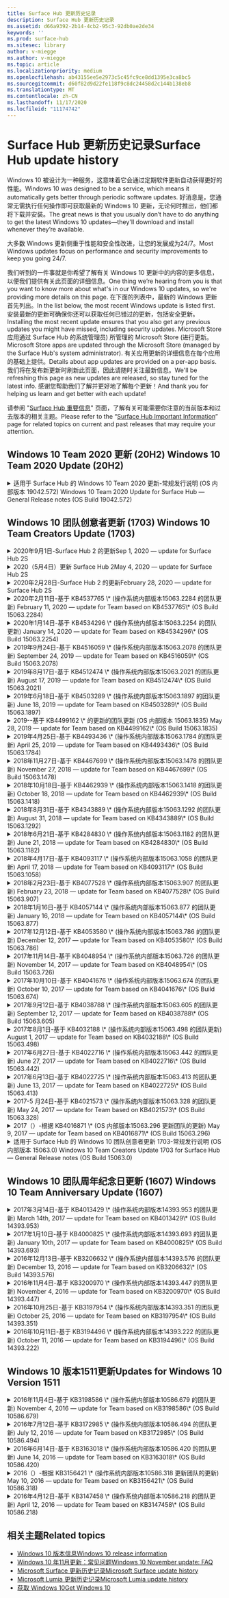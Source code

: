 ```yaml
---
title: Surface Hub 更新历史记录
description: Surface Hub 更新历史记录
ms.assetid: d66a9392-2b14-4cb2-95c3-92db0ae2de34
keywords: ''
ms.prod: surface-hub
ms.sitesec: library
author: v-miegge
ms.author: v-miegge
ms.topic: article
ms.localizationpriority: medium
ms.openlocfilehash: ab43155ee5e2973c5c45fc9ce8dd1395e3ca8bc5
ms.sourcegitcommit: d60f82d9d22fe118f9c8dc24458d2c144b138eb8
ms.translationtype: MT
ms.contentlocale: zh-CN
ms.lasthandoff: 11/17/2020
ms.locfileid: "11174742"
---
```

# <span data-ttu-id="0ed39-103">Surface Hub 更新历史记录</span><span class="sxs-lookup"><span data-stu-id="0ed39-103">Surface Hub update history</span></span>

<span data-ttu-id="0ed39-104">Windows 10 被设计为一种服务，这意味着它会通过定期软件更新自动获得更好的性能。</span><span class="sxs-lookup"><span data-stu-id="0ed39-104">Windows 10 was designed to be a service, which means it automatically gets better through periodic software updates.</span></span> <span data-ttu-id="0ed39-105">好消息是，您通常无需执行任何操作即可获取最新的 Windows 10 更新，无论何时推出，他们都将下载并安装。</span><span class="sxs-lookup"><span data-stu-id="0ed39-105">The great news is that you usually don’t have to do anything to get the latest Windows 10 updates—they'll download and install whenever they’re available.</span></span>

<span data-ttu-id="0ed39-106">大多数 Windows 更新侧重于性能和安全性改进，让您的发展成为24/7。</span><span class="sxs-lookup"><span data-stu-id="0ed39-106">Most Windows updates focus on performance and security improvements to keep you going 24/7.</span></span>

<span data-ttu-id="0ed39-107">我们听到的一件事就是你希望了解有关 Windows 10 更新中的内容的更多信息，以便我们提供有关此页面的详细信息。</span><span class="sxs-lookup"><span data-stu-id="0ed39-107">One thing we’re hearing from you is that you want to know more about what's in our Windows 10 updates, so we're providing more details on this page.</span></span> <span data-ttu-id="0ed39-108">在下面的列表中，最新的 Windows 更新首先列出。</span><span class="sxs-lookup"><span data-stu-id="0ed39-108">In the list below, the most recent Windows update is listed first.</span></span> <span data-ttu-id="0ed39-109">安装最新的更新可确保你还可以获取任何已错过的更新，包括安全更新。</span><span class="sxs-lookup"><span data-stu-id="0ed39-109">Installing the most recent update ensures that you also get any previous updates you might have missed, including security updates.</span></span> <span data-ttu-id="0ed39-110">Microsoft Store 应用通过 Surface Hub 的系统管理员) 所管理的 Microsoft Store (进行更新。</span><span class="sxs-lookup"><span data-stu-id="0ed39-110">Microsoft Store apps are updated through the Microsoft Store (managed by the Surface Hub's system administrator).</span></span> <span data-ttu-id="0ed39-111">有关应用更新的详细信息在每个应用的基础上提供。</span><span class="sxs-lookup"><span data-stu-id="0ed39-111">Details about app updates are provided on a per-app basis.</span></span>
<span data-ttu-id="0ed39-112">我们将在发布新更新时刷新此页面，因此请随时关注最新信息。</span><span class="sxs-lookup"><span data-stu-id="0ed39-112">We'll be refreshing this page as new updates are released, so stay tuned for the latest info.</span></span> <span data-ttu-id="0ed39-113">感谢您帮助我们了解并更好地了解每个更新！</span><span class="sxs-lookup"><span data-stu-id="0ed39-113">And thank you for helping us learn and get better with each update!</span></span>

<span data-ttu-id="0ed39-114">请参阅 "[Surface Hub 重要信息](https://support.microsoft.com/products/surface-devices/surface-hub)" 页面，了解有关可能需要你注意的当前版本和过去版本的相关主题。</span><span class="sxs-lookup"><span data-stu-id="0ed39-114">Please refer to the “[Surface Hub Important Information](https://support.microsoft.com/products/surface-devices/surface-hub)” page for related topics on current and past releases that may require your attention.</span></span>

## <span data-ttu-id="0ed39-115">Windows 10 Team 2020 更新 (20H2) </span><span class="sxs-lookup"><span data-stu-id="0ed39-115">Windows 10 Team 2020 Update (20H2)</span></span>

<details>
<summary><span data-ttu-id="0ed39-116">适用于 Surface Hub 的 Windows 10 Team 2020 更新-常规发行说明 (OS 内部版本 19042.572) </span><span class="sxs-lookup"><span data-stu-id="0ed39-116">Windows 10 Team 2020 Update for Surface Hub — General Release notes (OS Build 19042.572)</span></span></summary>

<span data-ttu-id="0ed39-117">对 Surface Hub 的此更新包括质量改进和安全修补程序。</span><span class="sxs-lookup"><span data-stu-id="0ed39-117">This update to the Surface Hub includes quality improvements and security fixes.</span></span> <span data-ttu-id="0ed39-118">在 "[windows 10 Team 2020 更新](https://docs.microsoft.com/surface-hub/surface-hub-2020-update-whats-new)" 的 "新增功能" 页面上注明 Surface Hub 的关键更新，但尚未在[Windows 10 更新历史记录](https://support.microsoft.com/help/4581839/windows-10-update-history)中列出。</span><span class="sxs-lookup"><span data-stu-id="0ed39-118">Key updates to Surface Hub, not already outlined in [Windows 10 Update History](https://support.microsoft.com/help/4581839/windows-10-update-history), are noted on the page "[What's new in Windows 10 Team 2020 Update](https://docs.microsoft.com/surface-hub/surface-hub-2020-update-whats-new)".</span></span>

<span data-ttu-id="0ed39-119">请参阅 "[安装 Windows 10 Team 2020 更新](https://docs.microsoft.com/surface-hub/surface-hub-2020-update)" 页面，了解有关按区域、分发方法和设备类型更新可用性的详细信息。</span><span class="sxs-lookup"><span data-stu-id="0ed39-119">Please refer to the "[Install Windows 10 Team 2020 Update](https://docs.microsoft.com/surface-hub/surface-hub-2020-update)" page for more information regarding update availability by region, distribution method, and device type.</span></span>
</details>

## <span data-ttu-id="0ed39-120">Windows 10 团队创意者更新 (1703) </span><span class="sxs-lookup"><span data-stu-id="0ed39-120">Windows 10 Team Creators Update (1703)</span></span>

<details>
<summary><span data-ttu-id="0ed39-121">2020年9月1日-Surface Hub 2 的更新</span><span class="sxs-lookup"><span data-stu-id="0ed39-121">Sep 1, 2020 — update for Surface Hub 2S</span></span></summary>

<span data-ttu-id="0ed39-122">此更新特定于 Surface Hub 2，并提供如下所述的驱动程序和固件更新：</span><span class="sxs-lookup"><span data-stu-id="0ed39-122">This update is specific to the Surface Hub 2S and provides the driver and firmware updates outlined below:</span></span>

* <span data-ttu-id="0ed39-123">表面 SMC 固件更新-1.177.139。0</span><span class="sxs-lookup"><span data-stu-id="0ed39-123">Surface SMC Firmware Update - 1.177.139.0</span></span>
  * <span data-ttu-id="0ed39-124">改进了字段修复方案。</span><span class="sxs-lookup"><span data-stu-id="0ed39-124">Improves field repair scenarios.</span></span>
* <span data-ttu-id="0ed39-125">Surface SSD 固件更新-5.14.139。0</span><span class="sxs-lookup"><span data-stu-id="0ed39-125">Surface SSD Firmware Update - 5.14.139.0</span></span>
  * <span data-ttu-id="0ed39-126">提高系统稳定性。</span><span class="sxs-lookup"><span data-stu-id="0ed39-126">Improves system stability.</span></span>
* <span data-ttu-id="0ed39-127">Surface 串口集线器驱动程序-9.40.139。0</span><span class="sxs-lookup"><span data-stu-id="0ed39-127">Surface Serial Hub driver - 9.40.139.0</span></span>
  * <span data-ttu-id="0ed39-128">提高系统稳定性。</span><span class="sxs-lookup"><span data-stu-id="0ed39-128">Improves system stability.</span></span>
</details>

<details>
<summary><span data-ttu-id="0ed39-129">2020（5月4日）更新 Surface Hub 2</span><span class="sxs-lookup"><span data-stu-id="0ed39-129">May 4, 2020 — update for Surface Hub 2S</span></span></summary>

<span data-ttu-id="0ed39-130">此更新特定于 Surface Hub 2，并提供如下所述的驱动程序和固件更新：</span><span class="sxs-lookup"><span data-stu-id="0ed39-130">This update is specific to the Surface Hub 2S and provides the driver and firmware updates outlined below:</span></span>

* <span data-ttu-id="0ed39-131">Surface USB 音频驱动程序-15.3.6。0</span><span class="sxs-lookup"><span data-stu-id="0ed39-131">Surface USB audio driver - 15.3.6.0</span></span>
  * <span data-ttu-id="0ed39-132">改善方向音频性能。</span><span class="sxs-lookup"><span data-stu-id="0ed39-132">Improves directional audio performance.</span></span>
* <span data-ttu-id="0ed39-133">英特尔 (R) 显示音频驱动程序-10.27.0。5</span><span class="sxs-lookup"><span data-stu-id="0ed39-133">Intel(R) display audio driver - 10.27.0.5</span></span>
  * <span data-ttu-id="0ed39-134">改进屏幕共享方案。</span><span class="sxs-lookup"><span data-stu-id="0ed39-134">Improves screen sharing scenarios.</span></span>
* <span data-ttu-id="0ed39-135">英特尔 (R) 图形驱动程序-26.20.100.7263</span><span class="sxs-lookup"><span data-stu-id="0ed39-135">Intel(R) graphics driver - 26.20.100.7263</span></span>
  * <span data-ttu-id="0ed39-136">提高系统稳定性。</span><span class="sxs-lookup"><span data-stu-id="0ed39-136">Improves system stability.</span></span>
* <span data-ttu-id="0ed39-137">Surface System 驱动程序-1.7.139。0</span><span class="sxs-lookup"><span data-stu-id="0ed39-137">Surface System driver - 1.7.139.0</span></span>
  * <span data-ttu-id="0ed39-138">提高系统稳定性。</span><span class="sxs-lookup"><span data-stu-id="0ed39-138">Improves system stability.</span></span>
* <span data-ttu-id="0ed39-139">表面 SMC 固件更新-1.176.139。0</span><span class="sxs-lookup"><span data-stu-id="0ed39-139">Surface SMC Firmware update - 1.176.139.0</span></span>
  * <span data-ttu-id="0ed39-140">提高系统稳定性。</span><span class="sxs-lookup"><span data-stu-id="0ed39-140">Improves system stability.</span></span>
</details>

<details>
<summary><span data-ttu-id="0ed39-141">2020年2月28日-Surface Hub 2 的更新</span><span class="sxs-lookup"><span data-stu-id="0ed39-141">February 28, 2020 — update for Surface Hub 2S</span></span></summary>

<span data-ttu-id="0ed39-142">此更新特定于 Surface Hub 2，并提供如下所述的驱动程序和固件更新：</span><span class="sxs-lookup"><span data-stu-id="0ed39-142">This update is specific to the Surface Hub 2S and provides the driver and firmware updates outlined below:</span></span>

* <span data-ttu-id="0ed39-143">Surface Integration 驱动程序-13.46.139。0</span><span class="sxs-lookup"><span data-stu-id="0ed39-143">Surface Integration driver - 13.46.139.0</span></span> 
  * <span data-ttu-id="0ed39-144">改善显示亮度方案。</span><span class="sxs-lookup"><span data-stu-id="0ed39-144">Improves display brightness scenarios.</span></span>
* <span data-ttu-id="0ed39-145">Intel (R) 管理引擎接口驱动程序-1914.12.0.1256</span><span class="sxs-lookup"><span data-stu-id="0ed39-145">Intel(R) Management Engine Interface driver - 1914.12.0.1256</span></span>
  * <span data-ttu-id="0ed39-146">提高系统稳定性。</span><span class="sxs-lookup"><span data-stu-id="0ed39-146">Improves system stability.</span></span>
* <span data-ttu-id="0ed39-147">表面 SMC 固件更新-1.161.139。0</span><span class="sxs-lookup"><span data-stu-id="0ed39-147">Surface SMC Firmware update - 1.161.139.0</span></span>
  * <span data-ttu-id="0ed39-148">改善笔的电池性能。</span><span class="sxs-lookup"><span data-stu-id="0ed39-148">Improves pen battery performance.</span></span>
* <span data-ttu-id="0ed39-149">Surface UEFI 更新-694.2938.768。0</span><span class="sxs-lookup"><span data-stu-id="0ed39-149">Surface UEFI update - 694.2938.768.0</span></span>
  * <span data-ttu-id="0ed39-150">提高系统稳定性。</span><span class="sxs-lookup"><span data-stu-id="0ed39-150">Improves system stability.</span></span>
</details>

<details>
<summary><span data-ttu-id="0ed39-151">2020年2月11日-基于 KB4537765 \* (操作系统内部版本15063.2284 的团队更新) </span><span class="sxs-lookup"><span data-stu-id="0ed39-151">February 11, 2020 — update for Team based on KB4537765\* (OS Build 15063.2284)</span></span></summary>

<span data-ttu-id="0ed39-152">对 Surface Hub 的此更新包括质量改进和安全修补程序。</span><span class="sxs-lookup"><span data-stu-id="0ed39-152">This update to the Surface Hub includes quality improvements and security fixes.</span></span> <span data-ttu-id="0ed39-153">在 [Windows 10 更新历史记录](https://support.microsoft.com/help/4018124/windows-10-update-history)中尚未概括介绍 Surface Hub 的关键更新，包括：</span><span class="sxs-lookup"><span data-stu-id="0ed39-153">Key updates to Surface Hub, not already outlined in [Windows 10 Update History](https://support.microsoft.com/help/4018124/windows-10-update-history), include:</span></span>

* <span data-ttu-id="0ed39-154">解决了 Skype for Business 通话期间，其他参与者无法听到集线器2的问题。</span><span class="sxs-lookup"><span data-stu-id="0ed39-154">Resolves an issue where the Hub 2S cannot be heard well by other participants during Skype for Business calls.</span></span>
* <span data-ttu-id="0ed39-155">提高 Surface Hub 上某些阿拉伯语、希伯来语和其他 RTL 语言使用方案的可靠性。</span><span class="sxs-lookup"><span data-stu-id="0ed39-155">Improves reliability for some Arabic, Hebrew, and other RTL language usage scenarios on Surface Hub.</span></span>

<span data-ttu-id="0ed39-156">请参阅 [Surface Hub 管理员指南](https://docs.microsoft.com/surface-hub/) ，了解如何启用/禁用设备功能和服务。</span><span class="sxs-lookup"><span data-stu-id="0ed39-156">Please refer to the [Surface Hub Admin guide](https://docs.microsoft.com/surface-hub/) for enabling/disabling device features and services.</span></span><span data-ttu-id="0ed39-157">
\*[KB4537765](https://support.microsoft.com/help/4537765)</span><span class="sxs-lookup"><span data-stu-id="0ed39-157">
\*[KB4537765](https://support.microsoft.com/help/4537765)</span></span>
</details>

<details>
<summary><span data-ttu-id="0ed39-158">2020年1月14日-基于 KB4534296 \* (操作系统内部版本15063.2254 的团队更新) </span><span class="sxs-lookup"><span data-stu-id="0ed39-158">January 14, 2020 — update for Team based on KB4534296\* (OS Build 15063.2254)</span></span></summary>

<span data-ttu-id="0ed39-159">对 Surface Hub 的此更新包括质量改进和安全修补程序。</span><span class="sxs-lookup"><span data-stu-id="0ed39-159">This update to the Surface Hub includes quality improvements and security fixes.</span></span> <span data-ttu-id="0ed39-160">在 [Windows 10 更新历史记录](https://support.microsoft.com/help/4018124/windows-10-update-history)中尚未概括介绍 Surface Hub 的关键更新，包括：</span><span class="sxs-lookup"><span data-stu-id="0ed39-160">Key updates to Surface Hub, not already outlined in [Windows 10 Update History](https://support.microsoft.com/help/4018124/windows-10-update-history), include:</span></span>

* <span data-ttu-id="0ed39-161">解决 Microsoft Surface Hub 2 的日志收集问题。</span><span class="sxs-lookup"><span data-stu-id="0ed39-161">Addresses an issue with log collection for Microsoft Surface Hub 2S.</span></span>

<span data-ttu-id="0ed39-162">请参阅 [Surface Hub 管理员指南](https://docs.microsoft.com/surface-hub/) ，了解如何启用/禁用设备功能和服务。</span><span class="sxs-lookup"><span data-stu-id="0ed39-162">Please refer to the [Surface Hub Admin guide](https://docs.microsoft.com/surface-hub/) for enabling/disabling device features and services.</span></span><span data-ttu-id="0ed39-163">
\*[KB4534296](https://support.microsoft.com/help/4534296)</span><span class="sxs-lookup"><span data-stu-id="0ed39-163">
\*[KB4534296](https://support.microsoft.com/help/4534296)</span></span>
</details>

<details>
<summary><span data-ttu-id="0ed39-164">2019年9月24日-基于 KB4516059 \* (操作系统内部版本15063.2078 的团队更新) </span><span class="sxs-lookup"><span data-stu-id="0ed39-164">September 24, 2019 — update for Team based on KB4516059\*  (OS Build 15063.2078)</span></span></summary>

<span data-ttu-id="0ed39-165">对 Surface Hub 的此更新包括质量改进和安全修补程序。</span><span class="sxs-lookup"><span data-stu-id="0ed39-165">This update to the Surface Hub includes quality improvements and security fixes.</span></span> <span data-ttu-id="0ed39-166">在 [Windows 10 更新历史记录](https://support.microsoft.com/help/4018124/windows-10-update-history)中尚未概括介绍 Surface Hub 的关键更新，包括：</span><span class="sxs-lookup"><span data-stu-id="0ed39-166">Key updates to Surface Hub, not already outlined in [Windows 10 Update History](https://support.microsoft.com/help/4018124/windows-10-update-history), include:</span></span>

 * <span data-ttu-id="0ed39-167">更新到 Surface Hub 2 恢复设置页面，准确反映恢复选项。</span><span class="sxs-lookup"><span data-stu-id="0ed39-167">Update to Surface Hub 2S Recovery Settings page to accurately reflect recovery options.</span></span>
 * <span data-ttu-id="0ed39-168">更新到 Surface Hub 2 的 "欢迎" 屏幕以改善设备 recognizability。</span><span class="sxs-lookup"><span data-stu-id="0ed39-168">Update to Surface Hub 2S Welcome screen to improve device recognizability.</span></span>
 * <span data-ttu-id="0ed39-169">解决 Windows 团队 shell 后台显示错误的问题。</span><span class="sxs-lookup"><span data-stu-id="0ed39-169">Addressed an issue with the Windows Team shell background displaying incorrectly.</span></span>
 * <span data-ttu-id="0ed39-170">解决了使用 MDM 策略配置时 "开始" 菜单布局的持久性问题。</span><span class="sxs-lookup"><span data-stu-id="0ed39-170">Addressed an issue with Start Menu layout persistence when configured using MDM policy.</span></span>
 * <span data-ttu-id="0ed39-171">修复了浏览某些内部网站时发生的 Microsoft Edge 中的问题。</span><span class="sxs-lookup"><span data-stu-id="0ed39-171">Fixed an issue in Microsoft Edge that occurs when browsing some internal websites.</span></span>
 * <span data-ttu-id="0ed39-172">修复了在全屏模式下进行演示时出现的 Skype for business 问题。</span><span class="sxs-lookup"><span data-stu-id="0ed39-172">Fixed an issue in Skype for Business that occurs when presenting in full-screen mode.</span></span>

<span data-ttu-id="0ed39-173">请参阅 [Surface Hub 管理员指南](https://docs.microsoft.com/surface-hub/) ，了解如何启用/禁用设备功能和服务。</span><span class="sxs-lookup"><span data-stu-id="0ed39-173">Please refer to the [Surface Hub Admin guide](https://docs.microsoft.com/surface-hub/) for enabling/disabling device features and services.</span></span><span data-ttu-id="0ed39-174">
\*[KB4503289](https://support.microsoft.com/help/4503289)</span><span class="sxs-lookup"><span data-stu-id="0ed39-174">
\*[KB4503289](https://support.microsoft.com/help/4503289)</span></span>
</details>

<details>
<summary><span data-ttu-id="0ed39-175">2019年8月17日-基于 KB4512474 \* (操作系统内部版本15063.2021 的团队更新) </span><span class="sxs-lookup"><span data-stu-id="0ed39-175">August 17, 2019 — update for Team based on KB4512474\*  (OS Build 15063.2021)</span></span></summary>

<span data-ttu-id="0ed39-176">对 Surface Hub 的此更新包括质量改进和安全修补程序。</span><span class="sxs-lookup"><span data-stu-id="0ed39-176">This update to the Surface Hub includes quality improvements and security fixes.</span></span> <span data-ttu-id="0ed39-177">在 [Windows 10 更新历史记录](https://support.microsoft.com/help/4018124/windows-10-update-history)中尚未概括介绍 Surface Hub 的关键更新，包括：</span><span class="sxs-lookup"><span data-stu-id="0ed39-177">Key updates to Surface Hub, not already outlined in [Windows 10 Update History](https://support.microsoft.com/help/4018124/windows-10-update-history), include:</span></span>

 * <span data-ttu-id="0ed39-178">确保集线器2的视频输出默认为 "重复" 模式。</span><span class="sxs-lookup"><span data-stu-id="0ed39-178">Ensures that Video Out on Hub 2S defaults to "Duplicate" mode.</span></span>
 * <span data-ttu-id="0ed39-179">提高了 Surface Hub 上的一些阿拉伯语语言使用方案的可靠性。</span><span class="sxs-lookup"><span data-stu-id="0ed39-179">Improves reliability for some Arabic language usage scenarios on Surface Hub.</span></span>

<span data-ttu-id="0ed39-180">请参阅 [Surface Hub 管理员指南](https://docs.microsoft.com/surface-hub/) ，了解如何启用/禁用设备功能和服务。</span><span class="sxs-lookup"><span data-stu-id="0ed39-180">Please refer to the [Surface Hub Admin guide](https://docs.microsoft.com/surface-hub/) for enabling/disabling device features and services.</span></span><span data-ttu-id="0ed39-181">
\*[KB4503289](https://support.microsoft.com/help/4503289)</span><span class="sxs-lookup"><span data-stu-id="0ed39-181">
\*[KB4503289](https://support.microsoft.com/help/4503289)</span></span>
 </details>

<details>
<summary><span data-ttu-id="0ed39-182">2019年6月18日-基于 KB4503289 \* (操作系统内部版本15063.1897 的团队更新) </span><span class="sxs-lookup"><span data-stu-id="0ed39-182">June 18, 2019 — update for Team based on KB4503289\*  (OS Build 15063.1897)</span></span></summary>

<span data-ttu-id="0ed39-183">对 Surface Hub 的此更新包括质量改进和安全修补程序。</span><span class="sxs-lookup"><span data-stu-id="0ed39-183">This update to the Surface Hub includes quality improvements and security fixes.</span></span> <span data-ttu-id="0ed39-184">在 [Windows 10 更新历史记录](https://support.microsoft.com/help/4018124/windows-10-update-history)中尚未概括介绍 Surface Hub 的关键更新，包括：</span><span class="sxs-lookup"><span data-stu-id="0ed39-184">Key updates to Surface Hub, not already outlined in [Windows 10 Update History](https://support.microsoft.com/help/4018124/windows-10-update-history), include:</span></span>

* <span data-ttu-id="0ed39-185">解决了阻止用户使用 Azure Active Directory 帐户登录到 Microsoft Surface Hub 设备的问题。</span><span class="sxs-lookup"><span data-stu-id="0ed39-185">Addresses an issue preventing a user from signing in to a Microsoft Surface Hub device with an Azure Active Directory account.</span></span> <span data-ttu-id="0ed39-186">出现此问题的原因是以前的会话未成功结束。</span><span class="sxs-lookup"><span data-stu-id="0ed39-186">This issue occurs because a previous session did not end successfully.</span></span>
* <span data-ttu-id="0ed39-187">将对 TLS 1.2 连接的支持添加到设备帐户设置方案中的标识提供程序和 Exchange。</span><span class="sxs-lookup"><span data-stu-id="0ed39-187">Adds support for TLS 1.2 connections to identity providers and Exchange in device account setup scenarios.</span></span>
* <span data-ttu-id="0ed39-188">修复了在集线器2上的硬件诊断应用的可靠性。</span><span class="sxs-lookup"><span data-stu-id="0ed39-188">Fixes to improve reliability of Hardware Diagnostic App on Hub 2S.</span></span> 
* <span data-ttu-id="0ed39-189">修复以改进对集线器2的首次运行设置体验的一致性。</span><span class="sxs-lookup"><span data-stu-id="0ed39-189">Fix to improve consistency of first-run setup experience on Hub 2S.</span></span> 

<span data-ttu-id="0ed39-190">请参阅 [Surface Hub 管理员指南](https://docs.microsoft.com/surface-hub/) ，了解如何启用/禁用设备功能和服务。</span><span class="sxs-lookup"><span data-stu-id="0ed39-190">Please refer to the [Surface Hub Admin guide](https://docs.microsoft.com/surface-hub/) for enabling/disabling device features and services.</span></span><span data-ttu-id="0ed39-191">
\*[KB4503289](https://support.microsoft.com/help/4503289)</span><span class="sxs-lookup"><span data-stu-id="0ed39-191">
\*[KB4503289](https://support.microsoft.com/help/4503289)</span></span>
</details>

<details>
<summary><span data-ttu-id="0ed39-192">2019--基于 KB4499162 \* 的更新的团队更新 (OS 内部版本 15063.1835) </span><span class="sxs-lookup"><span data-stu-id="0ed39-192">May 28, 2019 — update for Team based on KB4499162\*  (OS Build 15063.1835)</span></span></summary>

<span data-ttu-id="0ed39-193">对 Surface Hub 的此更新包括质量改进和安全修补程序。</span><span class="sxs-lookup"><span data-stu-id="0ed39-193">This update to the Surface Hub includes quality improvements and security fixes.</span></span> <span data-ttu-id="0ed39-194">在 [Windows 10 更新历史记录](https://support.microsoft.com/help/4018124/windows-10-update-history)中尚未概括介绍 Surface Hub 的关键更新，包括：</span><span class="sxs-lookup"><span data-stu-id="0ed39-194">Key updates to Surface Hub, not already outlined in [Windows 10 Update History](https://support.microsoft.com/help/4018124/windows-10-update-history), include:</span></span>

* <span data-ttu-id="0ed39-195">确保在启用 "使用设备帐户凭据" 功能后，不提示 Surface Hub 用户输入代理凭据。</span><span class="sxs-lookup"><span data-stu-id="0ed39-195">Ensures that Surface Hub users aren't prompted to enter proxy credentials after the "Use device account credentials" feature has been enabled.</span></span>
* <span data-ttu-id="0ed39-196">解决了由于音频/视频未使用正确的代理而导致 Skype 连接无法定期失败的问题。</span><span class="sxs-lookup"><span data-stu-id="0ed39-196">Resolves an issue where Skype connections fail periodically because audio/video isn't using the correct proxy.</span></span>
* <span data-ttu-id="0ed39-197">在 Skype for Business 中添加对 TLS 1.2 的支持。</span><span class="sxs-lookup"><span data-stu-id="0ed39-197">Adds support for TLS 1.2 in Skype for Business.</span></span>
* <span data-ttu-id="0ed39-198">当 Skype 服务器已禁用 TLS 1.0 或 TLS 1.1 时，解决 Skype 客户端中的 SIP 连接故障。</span><span class="sxs-lookup"><span data-stu-id="0ed39-198">Resolves a SIP connection failure in the Skype client when the Skype server has TLS 1.0 or TLS 1.1 disabled.</span></span>

<span data-ttu-id="0ed39-199">请参阅 [Surface Hub 管理员指南](https://docs.microsoft.com/surface-hub/) ，了解如何启用/禁用设备功能和服务。</span><span class="sxs-lookup"><span data-stu-id="0ed39-199">Please refer to the [Surface Hub Admin guide](https://docs.microsoft.com/surface-hub/) for enabling/disabling device features and services.</span></span><span data-ttu-id="0ed39-200">
\*[KB4499162](https://support.microsoft.com/help/4499162)</span><span class="sxs-lookup"><span data-stu-id="0ed39-200">
\*[KB4499162](https://support.microsoft.com/help/4499162)</span></span>
</details>

<details>
<summary><span data-ttu-id="0ed39-201">2019年4月25日-基于 KB4493436 \* (操作系统内部版本15063.1784 的团队更新) </span><span class="sxs-lookup"><span data-stu-id="0ed39-201">April 25, 2019 — update for Team based on KB4493436\*  (OS Build 15063.1784)</span></span></summary>

<span data-ttu-id="0ed39-202">对 Surface Hub 的此更新包括质量改进和安全修补程序。</span><span class="sxs-lookup"><span data-stu-id="0ed39-202">This update to the Surface Hub includes quality improvements and security fixes.</span></span> <span data-ttu-id="0ed39-203">在 [Windows 10 更新历史记录](https://support.microsoft.com/help/4018124/windows-10-update-history)中尚未概括介绍 Surface Hub 的关键更新，包括：</span><span class="sxs-lookup"><span data-stu-id="0ed39-203">Key updates to Surface Hub, not already outlined in [Windows 10 Update History](https://support.microsoft.com/help/4018124/windows-10-update-history), include:</span></span>

* <span data-ttu-id="0ed39-204">解决与 Surface Hub 连接的某些 USB 设备的视频和音频同步问题。</span><span class="sxs-lookup"><span data-stu-id="0ed39-204">Resolves video and audio sync issue with some USB devices that are connected to the Surface Hub.</span></span>

<span data-ttu-id="0ed39-205">请参阅 [Surface Hub 管理员指南](https://docs.microsoft.com/surface-hub/) ，了解如何启用/禁用设备功能和服务。</span><span class="sxs-lookup"><span data-stu-id="0ed39-205">Please refer to the [Surface Hub Admin guide](https://docs.microsoft.com/surface-hub/) for enabling/disabling device features and services.</span></span><span data-ttu-id="0ed39-206">
\*[KB4493436](https://support.microsoft.com/help/4493436)</span><span class="sxs-lookup"><span data-stu-id="0ed39-206">
\*[KB4493436](https://support.microsoft.com/help/4493436)</span></span>
</details>

<details>
<summary><span data-ttu-id="0ed39-207">2018年11月27日-基于 KB4467699 \* (操作系统内部版本15063.1478 的团队更新) </span><span class="sxs-lookup"><span data-stu-id="0ed39-207">November 27, 2018 — update for Team based on KB4467699\*  (OS Build 15063.1478)</span></span></summary>

<span data-ttu-id="0ed39-208">对 Surface Hub 的此更新包括质量改进和安全修补程序。</span><span class="sxs-lookup"><span data-stu-id="0ed39-208">This update to the Surface Hub includes quality improvements and security fixes.</span></span> <span data-ttu-id="0ed39-209">在 [Windows 10 更新历史记录](https://support.microsoft.com/help/4018124/windows-10-update-history)中尚未概括介绍 Surface Hub 的关键更新，包括：</span><span class="sxs-lookup"><span data-stu-id="0ed39-209">Key updates to Surface Hub, not already outlined in [Windows 10 Update History](https://support.microsoft.com/help/4018124/windows-10-update-history), include:</span></span>

* <span data-ttu-id="0ed39-210">解决了阻止某些用户 Signing-In "我的会议和文件" 的问题。</span><span class="sxs-lookup"><span data-stu-id="0ed39-210">Addresses an issue that prevents some users from Signing-In to “My Meetings and Files.”</span></span>

<span data-ttu-id="0ed39-211">请参阅 [Surface Hub 管理员指南](https://docs.microsoft.com/surface-hub/) ，了解如何启用/禁用设备功能和服务。</span><span class="sxs-lookup"><span data-stu-id="0ed39-211">Please refer to the [Surface Hub Admin guide](https://docs.microsoft.com/surface-hub/) for enabling/disabling device features and services.</span></span><span data-ttu-id="0ed39-212">
\*[KBKB4467699](https://support.microsoft.com/help/KB4467699)</span><span class="sxs-lookup"><span data-stu-id="0ed39-212">
\*[KBKB4467699](https://support.microsoft.com/help/KB4467699)</span></span>
</details>

<details>
<summary><span data-ttu-id="0ed39-213">2018年10月18日-基于 KB4462939 \* (操作系统内部版本15063.1418 的团队更新) </span><span class="sxs-lookup"><span data-stu-id="0ed39-213">October 18, 2018 — update for Team based on KB4462939\*  (OS Build 15063.1418)</span></span></summary>

<span data-ttu-id="0ed39-214">对 Surface Hub 的此更新包括质量改进和安全修补程序。</span><span class="sxs-lookup"><span data-stu-id="0ed39-214">This update to the Surface Hub includes quality improvements and security fixes.</span></span> <span data-ttu-id="0ed39-215">在 [Windows 10 更新历史记录](https://support.microsoft.com/help/4018124/windows-10-update-history)中尚未概括介绍 Surface Hub 的关键更新，包括：</span><span class="sxs-lookup"><span data-stu-id="0ed39-215">Key updates to Surface Hub, not already outlined in [Windows 10 Update History](https://support.microsoft.com/help/4018124/windows-10-update-history), include:</span></span>

* <span data-ttu-id="0ed39-216">Skype for Business 修补程序：</span><span class="sxs-lookup"><span data-stu-id="0ed39-216">Skype for Business fixes:</span></span> 
  * <span data-ttu-id="0ed39-217">解决从睡眠状态恢复时的 Skype for Business 连接问题</span><span class="sxs-lookup"><span data-stu-id="0ed39-217">Resolves Skype for Business connection issue when resuming from sleep</span></span>
  * <span data-ttu-id="0ed39-218">解决了在设备连接到 Internet 时的 Skype for Business 网络连接问题</span><span class="sxs-lookup"><span data-stu-id="0ed39-218">Resolves Skype for Business network connection issue, when device is connected to Internet</span></span>
  * <span data-ttu-id="0ed39-219">解决从目录中搜索用户时的 Skype for Business 崩溃问题</span><span class="sxs-lookup"><span data-stu-id="0ed39-219">Resolves Skype for Business crash when searching for users from directory</span></span>
* <span data-ttu-id="0ed39-220">解决了在企业代理环境中中心错误地报告 "无 Internet 连接" 的问题。</span><span class="sxs-lookup"><span data-stu-id="0ed39-220">Resolves issue where the Hub mistakenly reports “No Internet connection” in enterprise proxy environments.</span></span>
* <span data-ttu-id="0ed39-221">实施了一项功能，使客户能够通过新的白板体验。</span><span class="sxs-lookup"><span data-stu-id="0ed39-221">Implemented a feature allowing customers to op-in to a new Whiteboard experience.</span></span>

<span data-ttu-id="0ed39-222">请参阅 [Surface Hub 管理员指南](https://docs.microsoft.com/surface-hub/) ，了解如何启用/禁用设备功能和服务。</span><span class="sxs-lookup"><span data-stu-id="0ed39-222">Please refer to the [Surface Hub Admin guide](https://docs.microsoft.com/surface-hub/) for enabling/disabling device features and services.</span></span><span data-ttu-id="0ed39-223">
\*[KB4462939](https://support.microsoft.com/help/4462939)</span><span class="sxs-lookup"><span data-stu-id="0ed39-223">
\*[KB4462939](https://support.microsoft.com/help/4462939)</span></span>
</details>

<details>
<summary><span data-ttu-id="0ed39-224">2018年8月31日-基于 KB4343889 \* (操作系统内部版本15063.1292 的团队更新) </span><span class="sxs-lookup"><span data-stu-id="0ed39-224">August 31, 2018 — update for Team based on KB4343889\* (OS Build 15063.1292)</span></span></summary>

<span data-ttu-id="0ed39-225">对 Surface Hub 的此更新包括质量改进和安全修补程序。</span><span class="sxs-lookup"><span data-stu-id="0ed39-225">This update to the Surface Hub includes quality improvements and security fixes.</span></span> <span data-ttu-id="0ed39-226">在 [Windows 10 更新历史记录](https://support.microsoft.com/help/4018124/windows-10-update-history)中尚未概括介绍 Surface Hub 的关键更新，包括：</span><span class="sxs-lookup"><span data-stu-id="0ed39-226">Key updates to Surface Hub, not already outlined in [Windows 10 Update History](https://support.microsoft.com/help/4018124/windows-10-update-history), include:</span></span>

* <span data-ttu-id="0ed39-227">添加对 Microsoft 团队的支持</span><span class="sxs-lookup"><span data-stu-id="0ed39-227">Adds support for Microsoft Teams</span></span>
* <span data-ttu-id="0ed39-228">解决 Intune 注册的任务管理问题</span><span class="sxs-lookup"><span data-stu-id="0ed39-228">Resolves task management issue with Intune registration</span></span>
* <span data-ttu-id="0ed39-229">使管理员能够为中心禁用即时消息和电子邮件服务</span><span class="sxs-lookup"><span data-stu-id="0ed39-229">Enables Administrators to disable Instant Messaging and Email services for the Hub</span></span>
* <span data-ttu-id="0ed39-230">针对 Surface Hub Skype for Business 应用程序的其他 bug 修复和可靠性改进</span><span class="sxs-lookup"><span data-stu-id="0ed39-230">Additional bug fixes and reliability improvements for the Surface Hub Skype for Business App</span></span>

<span data-ttu-id="0ed39-231">请参阅 [Surface Hub 管理员指南](https://docs.microsoft.com/surface-hub/) ，了解如何启用/禁用设备功能和服务。</span><span class="sxs-lookup"><span data-stu-id="0ed39-231">Please refer to the [Surface Hub Admin guide](https://docs.microsoft.com/surface-hub/) for enabling/disabling device features and services.</span></span><span data-ttu-id="0ed39-232">
\*[KB4343889](https://support.microsoft.com/help/4343889)</span><span class="sxs-lookup"><span data-stu-id="0ed39-232">
\*[KB4343889](https://support.microsoft.com/help/4343889)</span></span>
</details>

<details>
<summary><span data-ttu-id="0ed39-233">2018年6月21日-基于 KB4284830 \* (操作系统内部版本15063.1182 的团队更新) </span><span class="sxs-lookup"><span data-stu-id="0ed39-233">June 21, 2018 — update for Team based on KB4284830\* (OS Build 15063.1182)</span></span></summary>

<span data-ttu-id="0ed39-234">对 Surface Hub 的此更新包括质量改进和安全修补程序。</span><span class="sxs-lookup"><span data-stu-id="0ed39-234">This update to the Surface Hub includes quality improvements and security fixes.</span></span> <span data-ttu-id="0ed39-235">在 [Windows 10 更新历史记录](https://support.microsoft.com/help/4018124/windows-10-update-history)中尚未概括介绍 Surface Hub 的关键更新，包括：</span><span class="sxs-lookup"><span data-stu-id="0ed39-235">Key updates to Surface Hub, not already outlined in [Windows 10 Update History](https://support.microsoft.com/help/4018124/windows-10-update-history), include:</span></span>

* <span data-ttu-id="0ed39-236">在 EMEA 地区对 GDPR 要求的支持的遥测更改</span><span class="sxs-lookup"><span data-stu-id="0ed39-236">Telemetry change in support of GDPR requirements in EMEA</span></span>

<span data-ttu-id="0ed39-237">请参阅 [Surface Hub 管理员指南](https://docs.microsoft.com/surface-hub/) ，了解如何启用/禁用设备功能和服务。</span><span class="sxs-lookup"><span data-stu-id="0ed39-237">Please refer to the [Surface Hub Admin guide](https://docs.microsoft.com/surface-hub/) for enabling/disabling device features and services.</span></span><span data-ttu-id="0ed39-238">
\*[KB4284830](https://support.microsoft.com/help/KB4284830)</span><span class="sxs-lookup"><span data-stu-id="0ed39-238">
\*[KB4284830](https://support.microsoft.com/help/KB4284830)</span></span>
</details>

<details>
<summary><span data-ttu-id="0ed39-239">2018年4月17日-基于 KB4093117 \* (操作系统内部版本15063.1058 的团队更新) </span><span class="sxs-lookup"><span data-stu-id="0ed39-239">April 17, 2018 — update for Team based on KB4093117\* (OS Build 15063.1058)</span></span></summary>

<span data-ttu-id="0ed39-240">对 Surface Hub 的此更新包括质量改进和安全修补程序。</span><span class="sxs-lookup"><span data-stu-id="0ed39-240">This update to the Surface Hub includes quality improvements and security fixes.</span></span> <span data-ttu-id="0ed39-241">在 [Windows 10 更新历史记录](https://support.microsoft.com/help/4018124/windows-10-update-history)中尚未概括介绍 Surface Hub 的关键更新，包括：</span><span class="sxs-lookup"><span data-stu-id="0ed39-241">Key updates to Surface Hub, not already outlined in [Windows 10 Update History](https://support.microsoft.com/help/4018124/windows-10-update-history), include:</span></span>

* <span data-ttu-id="0ed39-242">解决有线投影问题</span><span class="sxs-lookup"><span data-stu-id="0ed39-242">Resolves a wired projection issue</span></span>
* <span data-ttu-id="0ed39-243">为特定 MDM (移动设备管理) 策略启用批量更新</span><span class="sxs-lookup"><span data-stu-id="0ed39-243">Enables bulk update for certain MDM (Mobile Device Management) policies</span></span>
* <span data-ttu-id="0ed39-244">解决国际电话的电话拨号程序问题</span><span class="sxs-lookup"><span data-stu-id="0ed39-244">Resolves phone dialer issue with international calls</span></span>
* <span data-ttu-id="0ed39-245">解决两个 Surface Hub 加入同一会议时的图像解析问题</span><span class="sxs-lookup"><span data-stu-id="0ed39-245">Addresses image resolution issue when 2 Surface Hubs join the same meeting</span></span>
* <span data-ttu-id="0ed39-246">解决) 证书处理错误的 OMS (操作管理套件</span><span class="sxs-lookup"><span data-stu-id="0ed39-246">Resolves OMS (Operations Management Suite) certificate handling error</span></span>
* <span data-ttu-id="0ed39-247">解决了在会话结束时清理的安全问题</span><span class="sxs-lookup"><span data-stu-id="0ed39-247">Addresses a security issue when cleaning up at the end of a session</span></span>
* <span data-ttu-id="0ed39-248">解决在将 Surface Hub 指定到通道149到165时的 Miracast 问题</span><span class="sxs-lookup"><span data-stu-id="0ed39-248">Addresses Miracast issue, when Surface Hub is specified to channels 149 through 165</span></span>
  * <span data-ttu-id="0ed39-249">由于地区政府的规定，频道149至165将继续在欧洲、日本或以色列不可用</span><span class="sxs-lookup"><span data-stu-id="0ed39-249">Channels 149 through 165 will continue to be unusable in Europe, Japan or Israel due to regional governmental regulations</span></span>

<span data-ttu-id="0ed39-250">请参阅 [Surface Hub 管理员指南](https://docs.microsoft.com/surface-hub/) ，了解如何启用/禁用设备功能和服务。</span><span class="sxs-lookup"><span data-stu-id="0ed39-250">Please refer to the [Surface Hub Admin guide](https://docs.microsoft.com/surface-hub/) for enabling/disabling device features and services.</span></span><span data-ttu-id="0ed39-251">
\*[KB4093117](https://support.microsoft.com/help/4093117)</span><span class="sxs-lookup"><span data-stu-id="0ed39-251">
\*[KB4093117](https://support.microsoft.com/help/4093117)</span></span>
</details>

<details>
<summary><span data-ttu-id="0ed39-252">2018年2月23日-基于 KB4077528 \* (操作系统内部版本15063.907 的团队更新) </span><span class="sxs-lookup"><span data-stu-id="0ed39-252">February 23, 2018 — update for Team based on KB4077528\* (OS Build 15063.907)</span></span></summary>

<span data-ttu-id="0ed39-253">对 Surface Hub 的此更新包括质量改进和安全修补程序。</span><span class="sxs-lookup"><span data-stu-id="0ed39-253">This update to the Surface Hub includes quality improvements and security fixes.</span></span> <span data-ttu-id="0ed39-254">在 [Windows 10 更新历史记录](https://support.microsoft.com/help/4018124/windows-10-update-history)中尚未概括介绍 Surface Hub 的关键更新，包括：</span><span class="sxs-lookup"><span data-stu-id="0ed39-254">Key updates to Surface Hub, not already outlined in [Windows 10 Update History](https://support.microsoft.com/help/4018124/windows-10-update-history), include:</span></span>

* <span data-ttu-id="0ed39-255">解决了未正确应用 MDM 设置的问题</span><span class="sxs-lookup"><span data-stu-id="0ed39-255">Resolved an issue where MDM settings were not being correctly applied</span></span>
* <span data-ttu-id="0ed39-256">改进的清理过程</span><span class="sxs-lookup"><span data-stu-id="0ed39-256">Improved Cleanup process</span></span>

<span data-ttu-id="0ed39-257">请参阅 [Surface Hub 管理员指南](https://docs.microsoft.com/surface-hub/) ，了解如何启用/禁用设备功能和服务。</span><span class="sxs-lookup"><span data-stu-id="0ed39-257">Please refer to the [Surface Hub Admin guide](https://docs.microsoft.com/surface-hub/) for enabling/disabling device features and services.</span></span><span data-ttu-id="0ed39-258">
\*[KB4077528](https://support.microsoft.com/help/4077528)</span><span class="sxs-lookup"><span data-stu-id="0ed39-258">
\*[KB4077528](https://support.microsoft.com/help/4077528)</span></span>
</details>

<details>
<summary><span data-ttu-id="0ed39-259">2018年1月16日-基于 KB4057144 \* (操作系统内部版本15063.877 的团队更新) </span><span class="sxs-lookup"><span data-stu-id="0ed39-259">January 16, 2018 — update for Team based on KB4057144\* (OS Build 15063.877)</span></span></summary>

<span data-ttu-id="0ed39-260">对 Surface Hub 的此更新包括质量改进和安全修补程序。</span><span class="sxs-lookup"><span data-stu-id="0ed39-260">This update to the Surface Hub includes quality improvements and security fixes.</span></span> <span data-ttu-id="0ed39-261">在 [Windows 10 更新历史记录](https://support.microsoft.com/help/4018124/windows-10-update-history)中尚未概括介绍 Surface Hub 的关键更新，包括：</span><span class="sxs-lookup"><span data-stu-id="0ed39-261">Key updates to Surface Hub, not already outlined in [Windows 10 Update History](https://support.microsoft.com/help/4018124/windows-10-update-history), include:</span></span>

* <span data-ttu-id="0ed39-262">通过 MDM 添加管理 "开始" 菜单磁贴布局的功能</span><span class="sxs-lookup"><span data-stu-id="0ed39-262">Adds ability to manage Start Menu tile layout via MDM</span></span>
* <span data-ttu-id="0ed39-263">有关密码旋转配置的 MDM 错误修复</span><span class="sxs-lookup"><span data-stu-id="0ed39-263">MDM bug fix on password rotation configuration</span></span>

<span data-ttu-id="0ed39-264">请参阅 [Surface Hub 管理员指南](https://docs.microsoft.com/surface-hub/) ，了解如何启用/禁用设备功能和服务。</span><span class="sxs-lookup"><span data-stu-id="0ed39-264">Please refer to the [Surface Hub Admin guide](https://docs.microsoft.com/surface-hub/) for enabling/disabling device features and services.</span></span><span data-ttu-id="0ed39-265">
\*[KB4057144](https://support.microsoft.com/help/4057144)</span><span class="sxs-lookup"><span data-stu-id="0ed39-265">
\*[KB4057144](https://support.microsoft.com/help/4057144)</span></span>
</details>

<details>
<summary><span data-ttu-id="0ed39-266">2017年12月12日-基于 KB4053580 \* (操作系统内部版本15063.786 的团队更新) </span><span class="sxs-lookup"><span data-stu-id="0ed39-266">December 12, 2017 — update for Team based on KB4053580\* (OS Build 15063.786)</span></span></summary>

<span data-ttu-id="0ed39-267">对 Surface Hub 的此更新包括质量改进和安全修补程序。</span><span class="sxs-lookup"><span data-stu-id="0ed39-267">This update to the Surface Hub includes quality improvements and security fixes.</span></span> <span data-ttu-id="0ed39-268">在 [Windows 10 更新历史记录](https://support.microsoft.com/help/4018124/windows-10-update-history)中尚未概括介绍 Surface Hub 的关键更新，包括：</span><span class="sxs-lookup"><span data-stu-id="0ed39-268">Key updates to Surface Hub, not already outlined in [Windows 10 Update History](https://support.microsoft.com/help/4018124/windows-10-update-history), include:</span></span>

* <span data-ttu-id="0ed39-269">解决 Skype for Business 通话期间 (撕裂或闪烁) 相机视频闪烁</span><span class="sxs-lookup"><span data-stu-id="0ed39-269">Resolves camera video flashes (tearing or flickers) during Skype for Business calls</span></span>
* <span data-ttu-id="0ed39-270">解决了通知中心 SSD ID 问题</span><span class="sxs-lookup"><span data-stu-id="0ed39-270">Resolves Notification Center SSD ID issue</span></span>

<span data-ttu-id="0ed39-271">请参阅 [Surface Hub 管理员指南](https://docs.microsoft.com/surface-hub/) ，了解如何启用/禁用设备功能和服务。</span><span class="sxs-lookup"><span data-stu-id="0ed39-271">Please refer to the [Surface Hub Admin guide](https://docs.microsoft.com/surface-hub/) for enabling/disabling device features and services.</span></span><span data-ttu-id="0ed39-272">
\*[KB4053580](https://support.microsoft.com/help/4053580)</span><span class="sxs-lookup"><span data-stu-id="0ed39-272">
\*[KB4053580](https://support.microsoft.com/help/4053580)</span></span>
</details>

<details>
<summary><span data-ttu-id="0ed39-273">2017年11月14日-基于 KB4048954 \* (操作系统内部版本15063.726 的团队更新) </span><span class="sxs-lookup"><span data-stu-id="0ed39-273">November 14, 2017 — update for Team based on KB4048954\* (OS Build 15063.726)</span></span></summary>

<span data-ttu-id="0ed39-274">对 Surface Hub 的此更新包括质量改进和安全修补程序。</span><span class="sxs-lookup"><span data-stu-id="0ed39-274">This update to the Surface Hub includes quality improvements and security fixes.</span></span> <span data-ttu-id="0ed39-275">在 [Windows 10 更新历史记录](https://support.microsoft.com/help/4018124/windows-10-update-history)中尚未概括介绍 Surface Hub 的关键更新，包括：</span><span class="sxs-lookup"><span data-stu-id="0ed39-275">Key updates to Surface Hub, not already outlined in [Windows 10 Update History](https://support.microsoft.com/help/4018124/windows-10-update-history), include:</span></span>

* <span data-ttu-id="0ed39-276">允许客户使用 MDM 策略启用 802.1 x 有线网络身份验证的功能更新。</span><span class="sxs-lookup"><span data-stu-id="0ed39-276">Feature update that allows customers to enable 802.1x wired network authentication using MDM policy.</span></span>
* <span data-ttu-id="0ed39-277">一个功能更新，使用户可以在打开文件时动态选择其选择的应用程序。</span><span class="sxs-lookup"><span data-stu-id="0ed39-277">A feature update that enables users to dynamically select an application of their choice when opening a file.</span></span>
* <span data-ttu-id="0ed39-278">修复：确保结束会话清理完全删除用户帐户和设备之间的所有连接。</span><span class="sxs-lookup"><span data-stu-id="0ed39-278">Fix that ensures that End Session cleanup fully removes all connections between the user’s account and the device.</span></span>
* <span data-ttu-id="0ed39-279">改善清理时间以及 Miracast 连接时间的性能修复。</span><span class="sxs-lookup"><span data-stu-id="0ed39-279">Performance fix that improves cleanup time as well as Miracast connection time.</span></span>
* <span data-ttu-id="0ed39-280">在广告 hock 会议期间引入了轻松的身份验证利用率。</span><span class="sxs-lookup"><span data-stu-id="0ed39-280">Introduces Easy Authentication utilization during ad-hock meetings.</span></span>
* <span data-ttu-id="0ed39-281">修复：确保服务组件使用在设备上配置的同一代理。</span><span class="sxs-lookup"><span data-stu-id="0ed39-281">Fix that ensures service components to use the same proxy that is configured across the device.</span></span>
* <span data-ttu-id="0ed39-282">减少并更全面地保护设备传输的遥测，从而减少带宽利用率。</span><span class="sxs-lookup"><span data-stu-id="0ed39-282">Reduces and more thoroughly secures the telemetry transmitted by the device, reducing bandwidth utilization.</span></span>
* <span data-ttu-id="0ed39-283">启用允许用户在会议结束后向 Microsoft 提供反馈的功能。</span><span class="sxs-lookup"><span data-stu-id="0ed39-283">Enables a feature allowing users to provide feedback to Microsoft after a meeting concludes.</span></span>

<span data-ttu-id="0ed39-284">请参阅 [Surface Hub 管理员指南](https://docs.microsoft.com/surface-hub/) ，了解如何启用/禁用设备功能和服务。</span><span class="sxs-lookup"><span data-stu-id="0ed39-284">Please refer to the [Surface Hub Admin guide](https://docs.microsoft.com/surface-hub/) for enabling/disabling device features and services.</span></span><span data-ttu-id="0ed39-285">
\*[KB4048954](https://support.microsoft.com/help/4048954)</span><span class="sxs-lookup"><span data-stu-id="0ed39-285">
\*[KB4048954](https://support.microsoft.com/help/4048954)</span></span>
</details>

<details>
<summary><span data-ttu-id="0ed39-286">2017年10月10日-基于 KB4041676 \* (操作系统内部版本15063.674 的团队更新) </span><span class="sxs-lookup"><span data-stu-id="0ed39-286">October 10, 2017 — update for Team based on KB4041676\* (OS Build 15063.674)</span></span></summary>

<span data-ttu-id="0ed39-287">对 Surface Hub 的此更新包括质量改进和安全修补程序。</span><span class="sxs-lookup"><span data-stu-id="0ed39-287">This update to the Surface Hub includes quality improvements and security fixes.</span></span> <span data-ttu-id="0ed39-288">在 [Windows 10 更新历史记录](https://support.microsoft.com/help/4018124/windows-10-update-history)中尚未概括介绍 Surface Hub 的关键更新，包括：</span><span class="sxs-lookup"><span data-stu-id="0ed39-288">Key updates to Surface Hub, not already outlined in [Windows 10 Update History](https://support.microsoft.com/help/4018124/windows-10-update-history), include:</span></span>

* <span data-ttu-id="0ed39-289">Skype for Business</span><span class="sxs-lookup"><span data-stu-id="0ed39-289">Skype for Business</span></span>
  * <span data-ttu-id="0ed39-290">解决了在从睡眠状态恢复时需要重新启动设备的问题。</span><span class="sxs-lookup"><span data-stu-id="0ed39-290">Resolves issue that required a device reboot when resuming from sleep.</span></span>
  * <span data-ttu-id="0ed39-291">修复了外部联系人无法通过 Skype Online 中心帐户解决的问题。</span><span class="sxs-lookup"><span data-stu-id="0ed39-291">Fixes issue where external contacts did not resolve through Skype Online Hub account.</span></span>
* <span data-ttu-id="0ed39-292">PowerPoint</span><span class="sxs-lookup"><span data-stu-id="0ed39-292">PowerPoint</span></span>
  * <span data-ttu-id="0ed39-293">修复了某些 PowerPoint 演示文稿无法在中心上进行投影的问题。</span><span class="sxs-lookup"><span data-stu-id="0ed39-293">Fixes problem where some PowerPoint presentations would not project on Hub.</span></span>
* <span data-ttu-id="0ed39-294">常规</span><span class="sxs-lookup"><span data-stu-id="0ed39-294">General</span></span>
  * <span data-ttu-id="0ed39-295">修复以解决系统管理员无法禁用 USB 端口的问题。</span><span class="sxs-lookup"><span data-stu-id="0ed39-295">Fix to resolve issue where USB port could not be disabled by System Administrator.</span></span>

<span data-ttu-id="0ed39-296">\*[KB4041676](https://support.microsoft.com/help/4041676)</span><span class="sxs-lookup"><span data-stu-id="0ed39-296">\*[KB4041676](https://support.microsoft.com/help/4041676)</span></span>
</details>

<details>
<summary><span data-ttu-id="0ed39-297">2017年9月12日-基于 KB4038788 \* (操作系统内部版本15063.605 的团队更新) </span><span class="sxs-lookup"><span data-stu-id="0ed39-297">September 12, 2017 — update for Team based on KB4038788\* (OS Build 15063.605)</span></span> </summary>

<span data-ttu-id="0ed39-298">对 Surface Hub 的此更新包括质量改进和安全修补程序。</span><span class="sxs-lookup"><span data-stu-id="0ed39-298">This update to the Surface Hub includes quality improvements and security fixes.</span></span> <span data-ttu-id="0ed39-299">在 [Windows 10 更新历史记录](https://support.microsoft.com/help/4018124/windows-10-update-history)中尚未概括介绍 Surface Hub 的关键更新，包括：</span><span class="sxs-lookup"><span data-stu-id="0ed39-299">Key updates to Surface Hub, not already outlined in [Windows 10 Update History](https://support.microsoft.com/help/4018124/windows-10-update-history), include:</span></span>

* <span data-ttu-id="0ed39-300">安全性</span><span class="sxs-lookup"><span data-stu-id="0ed39-300">Security</span></span>
  * <span data-ttu-id="0ed39-301">解决从睡眠唤醒设备时 Bitlocker 的问题。</span><span class="sxs-lookup"><span data-stu-id="0ed39-301">Resolves issue with Bitlocker when device wakes from sleep.</span></span>
* <span data-ttu-id="0ed39-302">常规</span><span class="sxs-lookup"><span data-stu-id="0ed39-302">General</span></span>
  * <span data-ttu-id="0ed39-303">减少设备运行状况遥测的频率/数量，从而提高系统性能。</span><span class="sxs-lookup"><span data-stu-id="0ed39-303">Reduces frequency/amount of device health telemetry, improving system performance.</span></span>
  * <span data-ttu-id="0ed39-304">修复了阻止设备收集系统日志的问题。</span><span class="sxs-lookup"><span data-stu-id="0ed39-304">Fixes issue that prevented device from collecting system logs.</span></span>

<span data-ttu-id="0ed39-305">\*[KB4038788](https://support.microsoft.com/help/4038788)</span><span class="sxs-lookup"><span data-stu-id="0ed39-305">\*[KB4038788](https://support.microsoft.com/help/4038788)</span></span>
</details>

<details>
<summary><span data-ttu-id="0ed39-306">2017年8月1日-基于 KB4032188 \* (操作系统内部版本15063.498 的团队更新) </span><span class="sxs-lookup"><span data-stu-id="0ed39-306">August 1, 2017 — update for Team based on KB4032188\* (OS Build 15063.498)</span></span></summary>

* <span data-ttu-id="0ed39-307">Skype for Business</span><span class="sxs-lookup"><span data-stu-id="0ed39-307">Skype for Business</span></span> 
  * <span data-ttu-id="0ed39-308">解决了 Skype for Business Sign-In 问题，需要重试或重新启动系统。</span><span class="sxs-lookup"><span data-stu-id="0ed39-308">Resolves Skype for Business Sign-In issue, which required retry or system reboot.</span></span>
  * <span data-ttu-id="0ed39-309">解决了不正确显示的 Skype for Business 会议时间。</span><span class="sxs-lookup"><span data-stu-id="0ed39-309">Resolves Skype for Business meeting time being incorrectly displayed.</span></span>
  * <span data-ttu-id="0ed39-310">改进 Surface Hub Skype for business 可靠性的修补程序。</span><span class="sxs-lookup"><span data-stu-id="0ed39-310">Fixes to improve Surface Hub Skype for Business reliability.</span></span>

<span data-ttu-id="0ed39-311">\*[KB4032188](https://support.microsoft.com/help/4032188)</span><span class="sxs-lookup"><span data-stu-id="0ed39-311">\*[KB4032188](https://support.microsoft.com/help/4032188)</span></span>
</details>

<details>
<summary><span data-ttu-id="0ed39-312">2017年6月27日-基于 KB4022716 \* (操作系统内部版本15063.442 的团队更新) </span><span class="sxs-lookup"><span data-stu-id="0ed39-312">June 27, 2017 — update for Team based on KB4022716\* (OS Build 15063.442)</span></span></summary>

<span data-ttu-id="0ed39-313">对 Surface Hub 的此更新包括质量改进和安全修补程序。</span><span class="sxs-lookup"><span data-stu-id="0ed39-313">This update to the Surface Hub includes quality improvements and security fixes.</span></span> <span data-ttu-id="0ed39-314">在 [Windows 10 更新历史记录](https://support.microsoft.com/help/4018124/windows-10-update-history)中尚未概括介绍 Surface Hub 的关键更新，包括：</span><span class="sxs-lookup"><span data-stu-id="0ed39-314">Key updates to Surface Hub, not already outlined in [Windows 10 Update History](https://support.microsoft.com/help/4018124/windows-10-update-history), include:</span></span>

* <span data-ttu-id="0ed39-315">地址 NVIDIA 驱动程序崩溃可能会导致睡眠 84 "Surface Hub 断电，需要手动重启。</span><span class="sxs-lookup"><span data-stu-id="0ed39-315">Address NVIDIA driver crashes that may necessitate sleeping 84” Surface Hub to power down, requiring a manual restart.</span></span>
* <span data-ttu-id="0ed39-316">解决了某些应用无法在 84 "Surface Hub" 上启动的问题。</span><span class="sxs-lookup"><span data-stu-id="0ed39-316">Resolved an issue where some apps fail to launch on an 84” Surface Hub.</span></span>

<span data-ttu-id="0ed39-317">\*[KB4022716](https://support.microsoft.com/help/4022716)</span><span class="sxs-lookup"><span data-stu-id="0ed39-317">\*[KB4022716](https://support.microsoft.com/help/4022716)</span></span>
</details>

<details>
<summary><span data-ttu-id="0ed39-318">2017年6月13日-基于 KB4022725 \* (操作系统内部版本15063.413 的团队更新) </span><span class="sxs-lookup"><span data-stu-id="0ed39-318">June 13, 2017 — update for Team based on KB4022725\* (OS Build 15063.413)</span></span></summary>

<span data-ttu-id="0ed39-319">对 Surface Hub 的此更新包括质量改进和安全修补程序。</span><span class="sxs-lookup"><span data-stu-id="0ed39-319">This update to the Surface Hub includes quality improvements and security fixes.</span></span> <span data-ttu-id="0ed39-320">在 [Windows 10 更新历史记录](https://support.microsoft.com/help/4018124/windows-10-update-history)中尚未概括介绍 Surface Hub 的关键更新，包括：</span><span class="sxs-lookup"><span data-stu-id="0ed39-320">Key updates to Surface Hub, not already outlined in [Windows 10 Update History](https://support.microsoft.com/help/4018124/windows-10-update-history), include:</span></span>

* <span data-ttu-id="0ed39-321">常规</span><span class="sxs-lookup"><span data-stu-id="0ed39-321">General</span></span>
  * <span data-ttu-id="0ed39-322">已解决笔墨迹丢弃的笔问题</span><span class="sxs-lookup"><span data-stu-id="0ed39-322">Resolved Pen ink dropping issues with pens</span></span>
  * <span data-ttu-id="0ed39-323">解决了导致 "清理" 会议时间延长的问题</span><span class="sxs-lookup"><span data-stu-id="0ed39-323">Resolved issue causing extended time to “cleanup” meeting</span></span>

<span data-ttu-id="0ed39-324">\*[KB4022725](https://support.microsoft.com/help/4022725)</span><span class="sxs-lookup"><span data-stu-id="0ed39-324">\*[KB4022725](https://support.microsoft.com/help/4022725)</span></span>
</details>

<details>
<summary><span data-ttu-id="0ed39-325">2017-5 月24日-基于 KB4021573 \* (操作系统内部版本15063.328 的团队更新) </span><span class="sxs-lookup"><span data-stu-id="0ed39-325">May 24, 2017 — update for Team based on KB4021573\* (OS Build 15063.328)</span></span></summary>

<span data-ttu-id="0ed39-326">对 Surface Hub 的此更新包括质量改进和安全修补程序。</span><span class="sxs-lookup"><span data-stu-id="0ed39-326">This update to the Surface Hub includes quality improvements and security fixes.</span></span> <span data-ttu-id="0ed39-327">在 [Windows 10 更新历史记录](https://support.microsoft.com/help/4018124/windows-10-update-history)中尚未概括介绍 Surface Hub 的关键更新，包括：</span><span class="sxs-lookup"><span data-stu-id="0ed39-327">Key updates to Surface Hub, not already outlined in [Windows 10 Update History](https://support.microsoft.com/help/4018124/windows-10-update-history), include:</span></span>

* <span data-ttu-id="0ed39-328">常规</span><span class="sxs-lookup"><span data-stu-id="0ed39-328">General</span></span>
  * <span data-ttu-id="0ed39-329">更新问题时，解决了代理设置保留问题</span><span class="sxs-lookup"><span data-stu-id="0ed39-329">Resolved issue with proxy setting retention during update issue</span></span>

<span data-ttu-id="0ed39-330">\*[KB4021573](https://support.microsoft.com/help/4021573)</span><span class="sxs-lookup"><span data-stu-id="0ed39-330">\*[KB4021573](https://support.microsoft.com/help/4021573)</span></span>
</details>

<details>
<summary><span data-ttu-id="0ed39-331">2017（）-根据 KB4016871 \* (OS 内部版本15063.296 更新团队的更新) </span><span class="sxs-lookup"><span data-stu-id="0ed39-331">May 9, 2017 — update for Team based on KB4016871\* (OS Build 15063.296)</span></span></summary>

<span data-ttu-id="0ed39-332">对 Surface Hub 的此更新包括质量改进和安全修补程序。</span><span class="sxs-lookup"><span data-stu-id="0ed39-332">This update to the Surface Hub includes quality improvements and security fixes.</span></span> <span data-ttu-id="0ed39-333">在 [Windows 10 更新历史记录](https://support.microsoft.com/help/4018124/windows-10-update-history)中尚未概括介绍 Surface Hub 的关键更新，包括：</span><span class="sxs-lookup"><span data-stu-id="0ed39-333">Key updates to Surface Hub, not already outlined in [Windows 10 Update History](https://support.microsoft.com/help/4018124/windows-10-update-history), include:</span></span>

* <span data-ttu-id="0ed39-334">常规</span><span class="sxs-lookup"><span data-stu-id="0ed39-334">General</span></span>
  * <span data-ttu-id="0ed39-335">解决的睡眠/唤醒周期问题</span><span class="sxs-lookup"><span data-stu-id="0ed39-335">Addressed sleep/wake cycle issue</span></span>
  * <span data-ttu-id="0ed39-336">解决了多个重置和恢复问题</span><span class="sxs-lookup"><span data-stu-id="0ed39-336">Resolved several Reset and Recovery issues</span></span>
  * <span data-ttu-id="0ed39-337">解决 "更新历史记录" 选项卡问题</span><span class="sxs-lookup"><span data-stu-id="0ed39-337">Addressed Update History tab issue</span></span>
  * <span data-ttu-id="0ed39-338">已解决的 Miracast 服务启动问题</span><span class="sxs-lookup"><span data-stu-id="0ed39-338">Resolved Miracast service launch issue</span></span>
* <span data-ttu-id="0ed39-339">应用</span><span class="sxs-lookup"><span data-stu-id="0ed39-339">Apps</span></span>
  * <span data-ttu-id="0ed39-340">修复了应用包更新错误</span><span class="sxs-lookup"><span data-stu-id="0ed39-340">Fixed App package update error</span></span>

<span data-ttu-id="0ed39-341">\*[KB4016871](https://support.microsoft.com/help/4016871)</span><span class="sxs-lookup"><span data-stu-id="0ed39-341">\*[KB4016871](https://support.microsoft.com/help/4016871)</span></span>
</details>

<details>
<summary><span data-ttu-id="0ed39-342">适用于 Surface Hub 的 Windows 10 团队创意者更新 1703-常规发行说明 (OS 内部版本 15063.0) </span><span class="sxs-lookup"><span data-stu-id="0ed39-342">Windows 10 Team Creators Update 1703 for Surface Hub — General Release notes (OS Build 15063.0)</span></span></summary>

<span data-ttu-id="0ed39-343">对 Surface Hub 的此更新包括质量改进和安全修补程序。</span><span class="sxs-lookup"><span data-stu-id="0ed39-343">This update to the Surface Hub includes quality improvements and security fixes.</span></span> <span data-ttu-id="0ed39-344">在 [Windows 10 更新历史记录](https://support.microsoft.com/help/4018124/windows-10-update-history)中尚未概括介绍 Surface Hub 的关键更新，包括：</span><span class="sxs-lookup"><span data-stu-id="0ed39-344">Key updates to Surface Hub, not already outlined in [Windows 10 Update History](https://support.microsoft.com/help/4018124/windows-10-update-history), include:</span></span>

* <span data-ttu-id="0ed39-345">发展大屏幕体验</span><span class="sxs-lookup"><span data-stu-id="0ed39-345">Evolving the large screen experience</span></span> 
  * <span data-ttu-id="0ed39-346">改进了欢迎和开始的会议轮播</span><span class="sxs-lookup"><span data-stu-id="0ed39-346">Improved the meeting carousel in Welcome and Start</span></span>
  * <span data-ttu-id="0ed39-347">直接从 "开始" 菜单加入会议和结束会话</span><span class="sxs-lookup"><span data-stu-id="0ed39-347">Join meetings and end the session directly from the Start menu</span></span>
  * <span data-ttu-id="0ed39-348">在会话期间应用可以更好地利用屏幕</span><span class="sxs-lookup"><span data-stu-id="0ed39-348">Apps can utilize more of the screen during a session</span></span>
  * <span data-ttu-id="0ed39-349">简化的 Skype 控件</span><span class="sxs-lookup"><span data-stu-id="0ed39-349">Simplified Skype controls</span></span>
  * <span data-ttu-id="0ed39-350">改进了提供反馈的机制</span><span class="sxs-lookup"><span data-stu-id="0ed39-350">Improved mechanisms for providing feedback</span></span>
* <span data-ttu-id="0ed39-351">访问我的个人内容 \*</span><span class="sxs-lookup"><span data-stu-id="0ed39-351">Access My Personal Content\*</span></span>
  * <span data-ttu-id="0ed39-352">欢迎或开始个人单一登录</span><span class="sxs-lookup"><span data-stu-id="0ed39-352">Personal single sign-on from Welcome or Start</span></span>
  * <span data-ttu-id="0ed39-353">直接从 "开始" 菜单加入会议和结束会话</span><span class="sxs-lookup"><span data-stu-id="0ed39-353">Join meetings and end the session directly from the Start menu</span></span>
  * <span data-ttu-id="0ed39-354">通过 OneDrive for business 直接从 "开始" 访问个人文件</span><span class="sxs-lookup"><span data-stu-id="0ed39-354">Access personal files through OneDrive for Business directly from Start</span></span>
  * <span data-ttu-id="0ed39-355">预填充的与会者登录</span><span class="sxs-lookup"><span data-stu-id="0ed39-355">Pre-populated attendee sign-in</span></span>
  * <span data-ttu-id="0ed39-356">通过 "身份验证器" 应用简化的身份验证流 \* \*</span><span class="sxs-lookup"><span data-stu-id="0ed39-356">Streamlined authentication flows with “Authenticator” app\*\*</span></span>
* <span data-ttu-id="0ed39-357">部署 & 易管理性</span><span class="sxs-lookup"><span data-stu-id="0ed39-357">Deployment & Manageability</span></span> 
  * <span data-ttu-id="0ed39-358">通过批量预配简化了 OOBE 体验</span><span class="sxs-lookup"><span data-stu-id="0ed39-358">Simplified OOBE experience through bulk provisioning</span></span>
  * <span data-ttu-id="0ed39-359">基于云的设备恢复服务</span><span class="sxs-lookup"><span data-stu-id="0ed39-359">Cloud-based device recovery service</span></span>
  * <span data-ttu-id="0ed39-360">企业客户端证书支持</span><span class="sxs-lookup"><span data-stu-id="0ed39-360">Enterprise client certificate support</span></span>
  * <span data-ttu-id="0ed39-361">改进了代理凭据支持</span><span class="sxs-lookup"><span data-stu-id="0ed39-361">Improved proxy credential support</span></span>
  * <span data-ttu-id="0ed39-362">已添加和/improved Skype 服务质量 (QoS) 配置支持</span><span class="sxs-lookup"><span data-stu-id="0ed39-362">Added and /improved Skype Quality of Service (QoS) configuration support</span></span>
  * <span data-ttu-id="0ed39-363">添加了在 "设置" 中设置默认设备音量的功能</span><span class="sxs-lookup"><span data-stu-id="0ed39-363">Added ability to set default device volume in Settings</span></span>
  * <span data-ttu-id="0ed39-364">改进了针对 Surface Hub[设置](https://docs.microsoft.com/surface-hub/remote-surface-hub-management)的 MDM 支持</span><span class="sxs-lookup"><span data-stu-id="0ed39-364">Improved MDM support for Surface Hub [settings](https://docs.microsoft.com/surface-hub/remote-surface-hub-management)</span></span>
* <span data-ttu-id="0ed39-365">提高了安全性</span><span class="sxs-lookup"><span data-stu-id="0ed39-365">Improved Security</span></span> 
  * <span data-ttu-id="0ed39-366">已添加限制仅限 BitLocker 的 USB 驱动器的功能</span><span class="sxs-lookup"><span data-stu-id="0ed39-366">Added ability to restrict USB drives to BitLocker only</span></span>
  * <span data-ttu-id="0ed39-367">添加了通过 MDM 禁用 USB 端口的功能</span><span class="sxs-lookup"><span data-stu-id="0ed39-367">Added ability to disable USB ports via MDM</span></span>
  * <span data-ttu-id="0ed39-368">已添加在超时时禁用 "恢复会话" 功能的功能</span><span class="sxs-lookup"><span data-stu-id="0ed39-368">Added ability to disable “Resume session” functionality on timeout</span></span>
  * <span data-ttu-id="0ed39-369">有线 802.1 x 支持添加</span><span class="sxs-lookup"><span data-stu-id="0ed39-369">Addition of wired 802.1x support</span></span>
* <span data-ttu-id="0ed39-370">音频和投影</span><span class="sxs-lookup"><span data-stu-id="0ed39-370">Audio and Projection</span></span>
  * <span data-ttu-id="0ed39-371">杜比音频 "人体学扬声器" 增强功能</span><span class="sxs-lookup"><span data-stu-id="0ed39-371">Dolby Audio “Human Speaker” enhancements</span></span>
  * <span data-ttu-id="0ed39-372">在 Skype for Business 通话期间，减少了使用笔时的 "笔点击" 声音</span><span class="sxs-lookup"><span data-stu-id="0ed39-372">Reduced “pen tap” sounds when using Pen during Skype for Business calls</span></span>
  * <span data-ttu-id="0ed39-373">添加了对 Miracast 基础结构连接的支持</span><span class="sxs-lookup"><span data-stu-id="0ed39-373">Added support for Miracast infrastructure connections</span></span>
* <span data-ttu-id="0ed39-374">可靠性和性能修复程序</span><span class="sxs-lookup"><span data-stu-id="0ed39-374">Reliability and Performance fixes</span></span>
  * <span data-ttu-id="0ed39-375">解决了多个重置和恢复问题</span><span class="sxs-lookup"><span data-stu-id="0ed39-375">Resolved several Reset and Recovery issues</span></span>
  * <span data-ttu-id="0ed39-376">利用客户证书时已解决 Surface Hub Exchange 身份验证问题</span><span class="sxs-lookup"><span data-stu-id="0ed39-376">Resolved Surface Hub Exchange authentication issue when utilizing client certificates</span></span>
  * <span data-ttu-id="0ed39-377">改进了 Wi-Fi 网络连接和凭据稳定性</span><span class="sxs-lookup"><span data-stu-id="0ed39-377">Improved Wi-Fi network connection and credentials stability</span></span>
  * <span data-ttu-id="0ed39-378">修复了视频播放期间的 "Miracast 音频" 弹出和同步问题</span><span class="sxs-lookup"><span data-stu-id="0ed39-378">Fixed Miracast audio popping and sync issues during video playback</span></span>
  * <span data-ttu-id="0ed39-379">用于禁用自动连接行为的包含设置</span><span class="sxs-lookup"><span data-stu-id="0ed39-379">Included setting to disable auto connect behavior</span></span>

<span data-ttu-id="0ed39-380">\* 单一登录功能需要使用 Office365 和 OneDrive for business \* \* 请参阅管理员指南了解服务要求</span><span class="sxs-lookup"><span data-stu-id="0ed39-380">\*Single sign-in feature requires use of Office365 and OneDrive for Business \*\*Refer to Admin Guide for service requirements</span></span>

</details>

## <span data-ttu-id="0ed39-381">Windows 10 团队周年纪念日更新 (1607) </span><span class="sxs-lookup"><span data-stu-id="0ed39-381">Windows 10 Team Anniversary Update (1607)</span></span>

<details>
<summary><span data-ttu-id="0ed39-382">2017年3月14日-基于 KB4013429 \* (操作系统内部版本14393.953 的团队更新) </span><span class="sxs-lookup"><span data-stu-id="0ed39-382">March 14th, 2017 — update for Team based on KB4013429\* (OS Build 14393.953)</span></span></summary>

<span data-ttu-id="0ed39-383">对 Surface Hub 的此更新包括质量改进和安全修补程序。</span><span class="sxs-lookup"><span data-stu-id="0ed39-383">This update to the Surface Hub includes quality improvements and security fixes.</span></span> <span data-ttu-id="0ed39-384">在 [Windows 10 更新历史记录](https://support.microsoft.com/help/4018124/windows-10-update-history)中尚未概括介绍 Surface Hub 的关键更新，包括：</span><span class="sxs-lookup"><span data-stu-id="0ed39-384">Key updates to Surface Hub, not already outlined in [Windows 10 Update History](https://support.microsoft.com/help/4018124/windows-10-update-history), include:</span></span>

* <span data-ttu-id="0ed39-385">常规</span><span class="sxs-lookup"><span data-stu-id="0ed39-385">General</span></span>
  * <span data-ttu-id="0ed39-386">文件资源管理器的安全修补程序阻止导航到受限制的文件位置</span><span class="sxs-lookup"><span data-stu-id="0ed39-386">Security fix for File Explorer to prevent navigation to restricted file locations</span></span>
* <span data-ttu-id="0ed39-387">Skype for Business</span><span class="sxs-lookup"><span data-stu-id="0ed39-387">Skype for Business</span></span>
  * <span data-ttu-id="0ed39-388">在基于远程桌面的屏幕共享中修复到地址延迟</span><span class="sxs-lookup"><span data-stu-id="0ed39-388">Fix to address latency during Remote Desktop based screen sharing</span></span>

<span data-ttu-id="0ed39-389">\*[KB4013429](https://support.microsoft.com/help/4013429)</span><span class="sxs-lookup"><span data-stu-id="0ed39-389">\*[KB4013429](https://support.microsoft.com/help/4013429)</span></span>
</details>

<details>
<summary><span data-ttu-id="0ed39-390">2017年1月10日-基于 KB4000825 \* (操作系统内部版本14393.693 的团队更新) </span><span class="sxs-lookup"><span data-stu-id="0ed39-390">January 10th, 2017 — update for Team based on KB4000825\* (OS Build 14393.693)</span></span></summary>

<span data-ttu-id="0ed39-391">对 Surface Hub 的此更新包括质量改进和安全修补程序。</span><span class="sxs-lookup"><span data-stu-id="0ed39-391">This update to the Surface Hub includes quality improvements and security fixes.</span></span> <span data-ttu-id="0ed39-392">在 [Windows 10 更新历史记录](https://support.microsoft.com/help/4018124/windows-10-update-history)中尚未概括介绍 Surface Hub 的关键更新，包括：</span><span class="sxs-lookup"><span data-stu-id="0ed39-392">Key updates to Surface Hub, not already outlined in [Windows 10 Update History](https://support.microsoft.com/help/4018124/windows-10-update-history), include:</span></span>

* <span data-ttu-id="0ed39-393">支持选择用于物理日语键盘的106/109 键盘布局</span><span class="sxs-lookup"><span data-stu-id="0ed39-393">Enabled selection of 106/109 Keyboard Layouts for use with physical Japanese keyboards</span></span>

<span data-ttu-id="0ed39-394">\*[KB4000825](https://support.microsoft.com/help/4000825)</span><span class="sxs-lookup"><span data-stu-id="0ed39-394">\*[KB4000825](https://support.microsoft.com/help/4000825)</span></span>
</details>

<details>
<summary><span data-ttu-id="0ed39-395">2016年12月13日-基于 KB3206632 \* (操作系统内部版本14393.576 的团队更新) </span><span class="sxs-lookup"><span data-stu-id="0ed39-395">December 13, 2016 — update for Team based on KB3206632\* (OS Build 14393.576)</span></span></summary>

<span data-ttu-id="0ed39-396">对 Surface Hub 的此更新包括质量改进和安全修补程序。</span><span class="sxs-lookup"><span data-stu-id="0ed39-396">This update to the Surface Hub includes quality improvements and security fixes.</span></span> <span data-ttu-id="0ed39-397">在 [Windows 10 更新历史记录](https://support.microsoft.com/help/4018124/windows-10-update-history)中尚未概括介绍 Surface Hub 的关键更新，包括：</span><span class="sxs-lookup"><span data-stu-id="0ed39-397">Key updates to Surface Hub, not already outlined in [Windows 10 Update History](https://support.microsoft.com/help/4018124/windows-10-update-history), include:</span></span>

* <span data-ttu-id="0ed39-398">解决有线连接音频失真问题</span><span class="sxs-lookup"><span data-stu-id="0ed39-398">Resolves wired connection audio distortion issue</span></span>

<span data-ttu-id="0ed39-399">\*[KB3206632](https://support.microsoft.com/help/3206632)</span><span class="sxs-lookup"><span data-stu-id="0ed39-399">\*[KB3206632](https://support.microsoft.com/help/3206632)</span></span>
</details>

<details>
<summary><span data-ttu-id="0ed39-400">2016年11月4日-基于 KB3200970 \* (操作系统内部版本14393.447 的团队更新) </span><span class="sxs-lookup"><span data-stu-id="0ed39-400">November 4, 2016 — update for Team based on KB3200970\* (OS Build 14393.447)</span></span></summary>

<span data-ttu-id="0ed39-401">此更新到 Windows 10 团队周年纪念更新 (版本 1607) 用于 Surface Hub，包括质量改进和安全修补程序。</span><span class="sxs-lookup"><span data-stu-id="0ed39-401">This update to the Windows 10 Team Anniversary Update (version 1607) for Surface Hub includes quality improvements and security fixes.</span></span> <span data-ttu-id="0ed39-402">在 [Windows 10 更新历史记录](https://support.microsoft.com/help/4018124/windows-10-update-history)中尚未概括介绍 Surface Hub 的关键更新，包括：</span><span class="sxs-lookup"><span data-stu-id="0ed39-402">Key updates to Surface Hub, not already outlined in [Windows 10 Update History](https://support.microsoft.com/help/4018124/windows-10-update-history), include:</span></span>

* <span data-ttu-id="0ed39-403">用于改进可靠性的 Skype for Business 缺陷修复程序</span><span class="sxs-lookup"><span data-stu-id="0ed39-403">Skype for Business bug fixes to improve reliability</span></span>

<span data-ttu-id="0ed39-404">\*[KB3200970](https://support.microsoft.com/help/3200970)</span><span class="sxs-lookup"><span data-stu-id="0ed39-404">\*[KB3200970](https://support.microsoft.com/help/3200970)</span></span>
</details>

<details>
<summary><span data-ttu-id="0ed39-405">2016年10月25日-基于 KB3197954 \* (操作系统内部版本14393.351 的团队更新) </span><span class="sxs-lookup"><span data-stu-id="0ed39-405">October 25, 2016 — update for Team based on KB3197954\* (OS Build 14393.351)</span></span></summary>

<span data-ttu-id="0ed39-406">对 Surface Hub 的此更新包括质量改进和安全修补程序。</span><span class="sxs-lookup"><span data-stu-id="0ed39-406">This update to the Surface Hub includes quality improvements and security fixes.</span></span> <span data-ttu-id="0ed39-407">在 [Windows 10 更新历史记录](https://support.microsoft.com/help/4018124/windows-10-update-history)中尚未概括介绍 Surface Hub 的关键更新，包括：</span><span class="sxs-lookup"><span data-stu-id="0ed39-407">Key updates to Surface Hub, not already outlined in [Windows 10 Update History](https://support.microsoft.com/help/4018124/windows-10-update-history), include:</span></span>

* <span data-ttu-id="0ed39-408">支持操作系统和 Bios 中的新睡眠功能，以减少 Surface Hub 的电源消耗并提高其长期可靠性</span><span class="sxs-lookup"><span data-stu-id="0ed39-408">Enabling new Sleep feature in OS and Bios to reduce the Surface Hub’s power consumption and improve its long-term reliability</span></span>
* <span data-ttu-id="0ed39-409">常规</span><span class="sxs-lookup"><span data-stu-id="0ed39-409">General</span></span>
  * <span data-ttu-id="0ed39-410">解决屏幕键盘有时不会出现的情况</span><span class="sxs-lookup"><span data-stu-id="0ed39-410">Resolves scenarios where the on-screen keyboard would sometimes not appear</span></span>
  * <span data-ttu-id="0ed39-411">解决打开计划会议时偶尔出现的白板应用程序切换</span><span class="sxs-lookup"><span data-stu-id="0ed39-411">Resolves Whiteboard application shift that occasionally occurs when opening scheduled meeting</span></span>
  * <span data-ttu-id="0ed39-412">解决了在重置设备后阻止管理员更改本地管理员密码的问题</span><span class="sxs-lookup"><span data-stu-id="0ed39-412">Resolves issue that prevented Admins from changing the local administrator password, after device has been Reset</span></span>
  * <span data-ttu-id="0ed39-413">在设备重置期间，BIOS 更改解决了状态栏跟踪问题</span><span class="sxs-lookup"><span data-stu-id="0ed39-413">BIOS change resolving issue with status bar tracking during device Reset</span></span>
  * <span data-ttu-id="0ed39-414">UEFI 更新解决断电问题</span><span class="sxs-lookup"><span data-stu-id="0ed39-414">UEFI update to resolve powering down issues</span></span>

<span data-ttu-id="0ed39-415">\*[KB3197954](https://support.microsoft.com/help/3197954)</span><span class="sxs-lookup"><span data-stu-id="0ed39-415">\*[KB3197954](https://support.microsoft.com/help/3197954)</span></span>
</details>

<details>
<summary><span data-ttu-id="0ed39-416">2016年10月11日-基于 KB3194496 \* (操作系统内部版本14393.222 的团队更新) </span><span class="sxs-lookup"><span data-stu-id="0ed39-416">October 11, 2016 — update for Team based on KB3194496\* (OS Build 14393.222)</span></span></summary>

<span data-ttu-id="0ed39-417">此更新将 Windows 10 团队周年更新带入 Surface Hub，包括质量改进和安全修补程序。</span><span class="sxs-lookup"><span data-stu-id="0ed39-417">This update brings the Windows 10 Team Anniversary Update to Surface Hub and includes quality improvements and security fixes.</span></span> <span data-ttu-id="0ed39-418"> (设备安装后，将运行 Windows 10 版本1607。对 Surface Hub ) 关键更新，在 [Windows 10 更新历史记录](https://support.microsoft.com/help/4018124/windows-10-update-history)中尚未列出，包括：</span><span class="sxs-lookup"><span data-stu-id="0ed39-418">(Your device will be running Windows 10 Version 1607 after it's installed.) Key updates to Surface Hub, not already outlined in [Windows 10 Update History](https://support.microsoft.com/help/4018124/windows-10-update-history), include:</span></span>

* <span data-ttu-id="0ed39-419">Skype for Business</span><span class="sxs-lookup"><span data-stu-id="0ed39-419">Skype for Business</span></span>
  * <span data-ttu-id="0ed39-420">加入会议时的性能改进，包括使用联盟帐户加入会议时的问题</span><span class="sxs-lookup"><span data-stu-id="0ed39-420">Performance improvements when joining meetings, including issues when joining a meeting using federated accounts</span></span>
  * <span data-ttu-id="0ed39-421">基于视频的屏幕共享 (VBSS) 支持现在可在 Surface Hub 的 Skype for business 上使用</span><span class="sxs-lookup"><span data-stu-id="0ed39-421">Video Based Screen Sharing (VBSS) support now available on Skype for Business for Surface Hub</span></span>
  * <span data-ttu-id="0ed39-422">解决了5分钟的空闲时间问题后已断开连接</span><span class="sxs-lookup"><span data-stu-id="0ed39-422">Resolved disconnection after 5 minutes of idle time issue</span></span>
  * <span data-ttu-id="0ed39-423">解决了 Skype 集线器到集线器屏幕共享故障</span><span class="sxs-lookup"><span data-stu-id="0ed39-423">Resolved Skype Hub-to-Hub screen sharing failure</span></span>
  * <span data-ttu-id="0ed39-424">对 Skype 视频的改进，包括：</span><span class="sxs-lookup"><span data-stu-id="0ed39-424">Improvements to Skype video, including:</span></span>
    * <span data-ttu-id="0ed39-425">在具有多个视频演示者的会议期间丢失视频</span><span class="sxs-lookup"><span data-stu-id="0ed39-425">Loss of video during meeting with multiple video presenters</span></span>
    * <span data-ttu-id="0ed39-426">通话过程中的视频裁剪</span><span class="sxs-lookup"><span data-stu-id="0ed39-426">Video cropping during calls</span></span>
    * <span data-ttu-id="0ed39-427">其他参与者无法显示的传出呼叫视频</span><span class="sxs-lookup"><span data-stu-id="0ed39-427">Outgoing call video not displaying for other participants</span></span>
  * <span data-ttu-id="0ed39-428">UPN 登录错误的解决问题</span><span class="sxs-lookup"><span data-stu-id="0ed39-428">Addressed issue with UPN sign in error</span></span>
  * <span data-ttu-id="0ed39-429">在使用会话初始协议 (SIP) 通话期间解决了使用拨号盘的问题</span><span class="sxs-lookup"><span data-stu-id="0ed39-429">Addressed issue with dial pad during use of Session Initiation Protocol (SIP) calls</span></span>
* <span data-ttu-id="0ed39-430">白板</span><span class="sxs-lookup"><span data-stu-id="0ed39-430">Whiteboard</span></span>
  * <span data-ttu-id="0ed39-431">用户现在可以通过 "共享" 功能，使用 OneDrive online 服务 (保存和撤回白板会话) </span><span class="sxs-lookup"><span data-stu-id="0ed39-431">User can now save and recall Whiteboard sessions using OneDrive online service (via Share functionality)</span></span>
  * <span data-ttu-id="0ed39-432">改进了从 dock 中删除笔时的启动白板</span><span class="sxs-lookup"><span data-stu-id="0ed39-432">Improved launching Whiteboard when removing pen from dock</span></span>
* <span data-ttu-id="0ed39-433">应用</span><span class="sxs-lookup"><span data-stu-id="0ed39-433">Apps</span></span>
  * <span data-ttu-id="0ed39-434">预安装 OneDrive 应用，用于访问个人和工作文件</span><span class="sxs-lookup"><span data-stu-id="0ed39-434">Pre-installed OneDrive app, for access to your personal and work files</span></span>
  * <span data-ttu-id="0ed39-435">预安装的照片应用，查看照片和视频</span><span class="sxs-lookup"><span data-stu-id="0ed39-435">Pre-installed Photos app, to view photos and video</span></span>
  * <span data-ttu-id="0ed39-436">预安装的 PowerBI 应用，用于查看仪表板</span><span class="sxs-lookup"><span data-stu-id="0ed39-436">Pre-installed PowerBI app, to view dashboards</span></span>
  * <span data-ttu-id="0ed39-437">Office 应用（Word、Excel、PowerPoint）都支持墨迹</span><span class="sxs-lookup"><span data-stu-id="0ed39-437">The Office apps – Word, Excel, PowerPoint – are all ink-enabled</span></span>
  * <span data-ttu-id="0ed39-438">Surface Hub 上的边缘现在支持基于 Flash 的网站</span><span class="sxs-lookup"><span data-stu-id="0ed39-438">Edge on Surface Hub now supports Flash-based websites</span></span>
* <span data-ttu-id="0ed39-439">常规</span><span class="sxs-lookup"><span data-stu-id="0ed39-439">General</span></span>
  * <span data-ttu-id="0ed39-440">已启用音频设备选择 (使用外部音频设备连接的 Surface Hub) </span><span class="sxs-lookup"><span data-stu-id="0ed39-440">Enabled Audio Device Selection (for Surface Hubs attached using external audio devices)</span></span>
  * <span data-ttu-id="0ed39-441">已支持 DisplayPort 输出连接器上的 HDCP 支持</span><span class="sxs-lookup"><span data-stu-id="0ed39-441">Enabled support for HDCP on DisplayPort output connector</span></span>
  * <span data-ttu-id="0ed39-442">系统 UI 更改为可用性优化设置 (有关其他详细信息，请参阅 [用户和管理员指南](https://www.microsoft.com/surface/support/surface-hub)) </span><span class="sxs-lookup"><span data-stu-id="0ed39-442">System UI changes to settings for usability optimization (refer to [User and Admin Guides](https://www.microsoft.com/surface/support/surface-hub) for additional details)</span></span>
  * <span data-ttu-id="0ed39-443">Bug 修复和性能优化，可加速 Azure Active Directory 登录流</span><span class="sxs-lookup"><span data-stu-id="0ed39-443">Bug fixes and performance optimizations to speed up the Azure Active Directory sign-in flow</span></span>
  * <span data-ttu-id="0ed39-444">显著改进了重置和还原 Surface Hub 所需的时间</span><span class="sxs-lookup"><span data-stu-id="0ed39-444">Significantly improved time needed to reset and restore Surface Hub</span></span>
  * <span data-ttu-id="0ed39-445">已在设置内添加了 Windows Defender UI</span><span class="sxs-lookup"><span data-stu-id="0ed39-445">Windows Defender UI has been added within settings</span></span>
  * <span data-ttu-id="0ed39-446">改进的 UX 触摸开始</span><span class="sxs-lookup"><span data-stu-id="0ed39-446">Improved UX touch to start</span></span>
  * <span data-ttu-id="0ed39-447">通过 Miracast 支持的设备支持超过1080p 的无线投影支持</span><span class="sxs-lookup"><span data-stu-id="0ed39-447">Enabled support for greater than 1080p wireless projection via Miracast, on supported devices</span></span>
  * <span data-ttu-id="0ed39-448">已解决启动时出现 "没有 internet 连接" 和 "约会可能已过期" 的错误通知状态</span><span class="sxs-lookup"><span data-stu-id="0ed39-448">Resolved “There’s no internet connection” and “Appointments may be out of date” false notification states from launch</span></span>
  * <span data-ttu-id="0ed39-449">改进了屏幕键盘的可靠性</span><span class="sxs-lookup"><span data-stu-id="0ed39-449">Improved reliability of on-screen keyboard</span></span>
  * <span data-ttu-id="0ed39-450">有关使用 Windows 映像 & 配置设计器 (ICD) 和改进的针对 Operations Management Suite (OMS 的 Surface Hub 监控解决方案的更多支持。) </span><span class="sxs-lookup"><span data-stu-id="0ed39-450">Additional support for creating Surface Hub provisioning packages using Windows Imaging & Configuration Designer (ICD) and improved Surface Hub monitoring solution on Operations Management Suite (OMS)</span></span>

<span data-ttu-id="0ed39-451">\*[KB3194496](https://support.microsoft.com/help/3194496)</span><span class="sxs-lookup"><span data-stu-id="0ed39-451">\*[KB3194496](https://support.microsoft.com/help/3194496)</span></span>
</details>

## <span data-ttu-id="0ed39-452">Windows 10 版本1511更新</span><span class="sxs-lookup"><span data-stu-id="0ed39-452">Updates for Windows 10 Version 1511</span></span>

<details>
<summary><span data-ttu-id="0ed39-453">2016年11月4日-基于 KB3198586 \* (操作系统内部版本10586.679 的团队更新) </span><span class="sxs-lookup"><span data-stu-id="0ed39-453">November 4, 2016 — update for Team based on KB3198586\* (OS Build 10586.679)</span></span></summary>

<span data-ttu-id="0ed39-454">对 Windows 10 Team (版本 1511) 到 Surface Hub 的此更新包括在 [Windows 10 更新历史记录](https://support.microsoft.com/help/4018124/windows-10-update-history)中概括的质量改进和安全修补程序。</span><span class="sxs-lookup"><span data-stu-id="0ed39-454">This update to the Windows 10 Team (version 1511) to Surface Hub includes quality improvements and security fixes that are outlined in [Windows 10 Update History](https://support.microsoft.com/help/4018124/windows-10-update-history).</span></span> <span data-ttu-id="0ed39-455">此更新中没有特定于 Surface Hub 的项目。</span><span class="sxs-lookup"><span data-stu-id="0ed39-455">There are no Surface Hub specific items in this update.</span></span>

<span data-ttu-id="0ed39-456">\*[KB3198586](https://support.microsoft.com/help/3198586)</span><span class="sxs-lookup"><span data-stu-id="0ed39-456">\*[KB3198586](https://support.microsoft.com/help/3198586)</span></span>
</details>

<details>
<summary><span data-ttu-id="0ed39-457">2016年7月12日-基于 KB3172985 \* (操作系统内部版本10586.494 的团队更新) </span><span class="sxs-lookup"><span data-stu-id="0ed39-457">July 12, 2016 — update for Team based on KB3172985\* (OS Build 10586.494)</span></span></summary>

<span data-ttu-id="0ed39-458">此更新包括质量改进和安全修补程序。</span><span class="sxs-lookup"><span data-stu-id="0ed39-458">This update includes quality improvements and security fixes.</span></span> <span data-ttu-id="0ed39-459">此更新中未引入任何新的操作系统功能。</span><span class="sxs-lookup"><span data-stu-id="0ed39-459">No new operating system features are being introduced in this update.</span></span> <span data-ttu-id="0ed39-460">特定于 Surface Hub 的关键更改 (那些尚未包含在 [Windows 10 更新历史记录](https://support.microsoft.com/help/4018124/windows-10-update-history)) 中的内容，包括：</span><span class="sxs-lookup"><span data-stu-id="0ed39-460">Key changes specific to the Surface Hub (those not already included in the [Windows 10 Update History](https://support.microsoft.com/help/4018124/windows-10-update-history)), include:</span></span>

* <span data-ttu-id="0ed39-461">修复了导致 Windows 系统崩溃的问题</span><span class="sxs-lookup"><span data-stu-id="0ed39-461">Fixed issue that caused Windows system crashes</span></span>
* <span data-ttu-id="0ed39-462">修复了导致重复边缘崩溃的问题</span><span class="sxs-lookup"><span data-stu-id="0ed39-462">Fixed issue that caused repeated Edge crashes</span></span>
* <span data-ttu-id="0ed39-463">修复了导致预关闭服务崩溃的问题</span><span class="sxs-lookup"><span data-stu-id="0ed39-463">Fixed issue causing pre-shutdown service crashes</span></span>
* <span data-ttu-id="0ed39-464">修复了会话后无法正确删除某些应用数据的问题</span><span class="sxs-lookup"><span data-stu-id="0ed39-464">Fixed issue where some app data wasn’t properly removed after a session</span></span>
* <span data-ttu-id="0ed39-465">更新了 Broadcom NFC 驱动程序以提高 NFC 性能</span><span class="sxs-lookup"><span data-stu-id="0ed39-465">Updated Broadcom NFC driver to improve NFC performance</span></span>
* <span data-ttu-id="0ed39-466">更新了 Marvell Wi-Fi 驱动程序以提高 Miracast 性能</span><span class="sxs-lookup"><span data-stu-id="0ed39-466">Updated Marvell Wi-Fi driver to improve Miracast performance</span></span>
* <span data-ttu-id="0ed39-467">已更新的 Nvidia 驱动程序，可修复 84 "Surface Hub 设备显示暗淡或模糊内容的显示 bug</span><span class="sxs-lookup"><span data-stu-id="0ed39-467">Updated Nvidia driver to fix a display bug in which 84" Surface Hub devices show dim or fuzzy content</span></span>
* <span data-ttu-id="0ed39-468">修复了许多 Skype for Business 问题，包括：</span><span class="sxs-lookup"><span data-stu-id="0ed39-468">Numerous Skype for Business issues fixed, including:</span></span> 
  * <span data-ttu-id="0ed39-469">导致 Skype for Business 在会议期间断开连接的问题</span><span class="sxs-lookup"><span data-stu-id="0ed39-469">Issue that caused Skype for Business to disconnect during meetings</span></span>
  * <span data-ttu-id="0ed39-470">当会议组织者在联合配置中时，用户无法加入会议的问题</span><span class="sxs-lookup"><span data-stu-id="0ed39-470">Issue in which users were unable to join meetings when the meeting organizer was on a federated configuration</span></span>
  * <span data-ttu-id="0ed39-471">启用 Skype for Business 应用程序共享</span><span class="sxs-lookup"><span data-stu-id="0ed39-471">Enabling Skype for Business application sharing</span></span>
  * <span data-ttu-id="0ed39-472">导致 Skype 应用程序崩溃的问题</span><span class="sxs-lookup"><span data-stu-id="0ed39-472">Issue that caused Skype application crashes</span></span>
* <span data-ttu-id="0ed39-473">在 "设置" 中添加了提示，通知用户当设备重置在完成之前中断时，操作系统可能会损坏</span><span class="sxs-lookup"><span data-stu-id="0ed39-473">Added a prompt in “Settings” to inform users that the OS can become corrupted if device reset is interrupted before completion</span></span>

<span data-ttu-id="0ed39-474">\*[KB3172985](https://support.microsoft.com/help/3172985)</span><span class="sxs-lookup"><span data-stu-id="0ed39-474">\*[KB3172985](https://support.microsoft.com/help/3172985)</span></span>
</details>

<details>
<summary><span data-ttu-id="0ed39-475">2016年6月14日-基于 KB3163018 \* (操作系统内部版本10586.420 的团队更新) </span><span class="sxs-lookup"><span data-stu-id="0ed39-475">June 14, 2016 — update for Team based on KB3163018\* (OS Build 10586.420)</span></span></summary>

<span data-ttu-id="0ed39-476">对 Surface Hub 的此更新包括质量改进和安全修补程序。</span><span class="sxs-lookup"><span data-stu-id="0ed39-476">This update to the Surface Hub includes quality improvements and security fixes.</span></span> <span data-ttu-id="0ed39-477">此更新中未引入任何新的操作系统功能。</span><span class="sxs-lookup"><span data-stu-id="0ed39-477">No new operating system features are being introduced in this update.</span></span> <span data-ttu-id="0ed39-478">在 [Windows 10 更新历史记录](https://support.microsoft.com/help/4018124/windows-10-update-history)中尚未概括介绍 Surface Hub 的关键更新，包括：</span><span class="sxs-lookup"><span data-stu-id="0ed39-478">Key updates to Surface Hub, not already outlined in [Windows 10 Update History](https://support.microsoft.com/help/4018124/windows-10-update-history), include:</span></span>

* <span data-ttu-id="0ed39-479">受限制的版本。</span><span class="sxs-lookup"><span data-stu-id="0ed39-479">Constrained release.</span></span> <span data-ttu-id="0ed39-480">有关 Surface Hub 特定程序包详细信息，请参阅2016年7月12日- [KB3172985](https://support.microsoft.com/en-us/help/3172985) (操作系统内部版本 10586.494) </span><span class="sxs-lookup"><span data-stu-id="0ed39-480">Refer to July 12, 2016 — [KB3172985](https://support.microsoft.com/en-us/help/3172985) (OS Build 10586.494) for Surface Hub specific package details</span></span>

<span data-ttu-id="0ed39-481">\*[KB3163018](https://support.microsoft.com/help/3163018)</span><span class="sxs-lookup"><span data-stu-id="0ed39-481">\*[KB3163018](https://support.microsoft.com/help/3163018)</span></span>
</details>

<details>
<summary><span data-ttu-id="0ed39-482">2016（）-根据 KB3156421 \* (操作系统内部版本10586.318 更新团队的更新) </span><span class="sxs-lookup"><span data-stu-id="0ed39-482">May 10, 2016 — update for Team based on KB3156421\* (OS Build 10586.318)</span></span></summary>

<span data-ttu-id="0ed39-483">对 Surface Hub 的此更新包括质量改进和安全修补程序。</span><span class="sxs-lookup"><span data-stu-id="0ed39-483">This update to the Surface Hub includes quality improvements and security fixes.</span></span> <span data-ttu-id="0ed39-484">此更新中未引入任何新的操作系统功能。</span><span class="sxs-lookup"><span data-stu-id="0ed39-484">No new operating system features are being introduced in this update.</span></span> <span data-ttu-id="0ed39-485">在 [Windows 10 更新历史记录](https://support.microsoft.com/help/4018124/windows-10-update-history)中尚未概括介绍 Surface Hub 的关键更新，包括：</span><span class="sxs-lookup"><span data-stu-id="0ed39-485">Key updates to Surface Hub, not already outlined in [Windows 10 Update History](https://support.microsoft.com/help/4018124/windows-10-update-history), include:</span></span>

* <span data-ttu-id="0ed39-486">修复了阻止某些应用商店应用 (OneDrive) 安装的问题</span><span class="sxs-lookup"><span data-stu-id="0ed39-486">Fixed issue that prevented certain Store apps (OneDrive) from installing</span></span>
* <span data-ttu-id="0ed39-487">修复了导致触摸输入停止在应用程序中响应的问题</span><span class="sxs-lookup"><span data-stu-id="0ed39-487">Fixed issue that caused touch input to stop responding in applications</span></span>

<span data-ttu-id="0ed39-488">\*[KB3156421](https://support.microsoft.com/help/3156421)</span><span class="sxs-lookup"><span data-stu-id="0ed39-488">\*[KB3156421](https://support.microsoft.com/help/3156421)</span></span>
</details>

<details>
<summary><span data-ttu-id="0ed39-489">2016年4月12日-基于 KB3147458 \* (操作系统内部版本10586.218 的团队更新) </span><span class="sxs-lookup"><span data-stu-id="0ed39-489">April 12, 2016 — update for Team based on KB3147458\* (OS Build 10586.218)</span></span></summary>

<span data-ttu-id="0ed39-490">对 Surface Hub 的此更新包括质量改进和安全修补程序。</span><span class="sxs-lookup"><span data-stu-id="0ed39-490">This update to the Surface Hub includes quality improvements and security fixes.</span></span> <span data-ttu-id="0ed39-491">此更新中未引入任何新的操作系统功能。</span><span class="sxs-lookup"><span data-stu-id="0ed39-491">No new operating system features are being introduced in this update.</span></span> <span data-ttu-id="0ed39-492">在 [Windows 10 更新历史记录](https://support.microsoft.com/help/4018124/windows-10-update-history)中尚未概括介绍 Surface Hub 的关键更新，包括：</span><span class="sxs-lookup"><span data-stu-id="0ed39-492">Key updates to Surface Hub, not already outlined in [Windows 10 Update History](https://support.microsoft.com/help/4018124/windows-10-update-history), include:</span></span>

* <span data-ttu-id="0ed39-493">修复了无法在会话之间正确重置卷级别的问题</span><span class="sxs-lookup"><span data-stu-id="0ed39-493">Fixed issue where volume level wasn’t properly reset between sessions</span></span>

<span data-ttu-id="0ed39-494">\*[KB3147458](https://support.microsoft.com/help/3147458)</span><span class="sxs-lookup"><span data-stu-id="0ed39-494">\*[KB3147458](https://support.microsoft.com/help/3147458)</span></span>
</details>

## <span data-ttu-id="0ed39-495">相关主题</span><span class="sxs-lookup"><span data-stu-id="0ed39-495">Related topics</span></span>

* [<span data-ttu-id="0ed39-496">Windows 10 版本信息</span><span class="sxs-lookup"><span data-stu-id="0ed39-496">Windows 10 release information</span></span>](https://go.microsoft.com/fwlink/p/?LinkId=724328)
* [<span data-ttu-id="0ed39-497">Windows 10 年11月更新：常见问题</span><span class="sxs-lookup"><span data-stu-id="0ed39-497">Windows 10 November update: FAQ</span></span>](https://windows.microsoft.com/windows-10/windows-update-faq)
* [<span data-ttu-id="0ed39-498">Microsoft Surface 更新历史记录</span><span class="sxs-lookup"><span data-stu-id="0ed39-498">Microsoft Surface update history</span></span>](https://go.microsoft.com/fwlink/p/?LinkId=724327)
* [<span data-ttu-id="0ed39-499">Microsoft Lumia 更新历史记录</span><span class="sxs-lookup"><span data-stu-id="0ed39-499">Microsoft Lumia update history</span></span>](https://go.microsoft.com/fwlink/p/?LinkId=785968)
* [<span data-ttu-id="0ed39-500">获取 Windows 10</span><span class="sxs-lookup"><span data-stu-id="0ed39-500">Get Windows 10</span></span>](https://go.microsoft.com/fwlink/p/?LinkId=616447)
